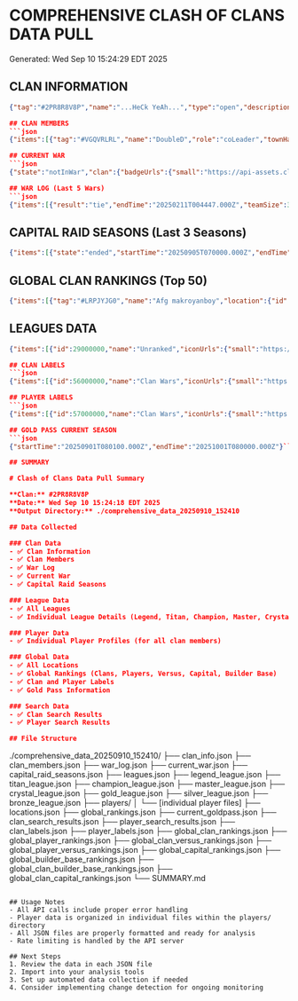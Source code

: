 # COMPREHENSIVE CLASH OF CLANS DATA PULL
Generated: Wed Sep 10 15:24:29 EDT 2025

## CLAN INFORMATION
```json
{"tag":"#2PR8R8V8P","name":"...HeCk YeAh...","type":"open","description":"🛡️ Come for the Capital, stay for the camaraderie. Competitve but fair, we have clear goals and strong teamwork. Time to jump in!","location":{"id":32000047,"name":"Canada","isCountry":true,"countryCode":"CA"},"isFamilyFriendly":false,"badgeUrls":{"small":"https://api-assets.clashofclans.com/badges/70/cb35er-1CKwudTNmkp737CfBAqjKDCmDnKWuUGVZLzo.png","large":"https://api-assets.clashofclans.com/badges/512/cb35er-1CKwudTNmkp737CfBAqjKDCmDnKWuUGVZLzo.png","medium":"https://api-assets.clashofclans.com/badges/200/cb35er-1CKwudTNmkp737CfBAqjKDCmDnKWuUGVZLzo.png"},"clanLevel":18,"clanPoints":19273,"clanBuilderBasePoints":20287,"clanCapitalPoints":1689,"capitalLeague":{"id":85000008,"name":"Gold League II"},"requiredTrophies":1000,"warFrequency":"oncePerWeek","warWinStreak":0,"warWins":147,"warTies":2,"warLosses":45,"isWarLogPublic":true,"warLeague":{"id":48000007,"name":"Gold League III"},"members":20,"memberList":[{"tag":"#VGQVRLRL","name":"DoubleD","role":"coLeader","townHallLevel":14,"expLevel":178,"league":{"id":29000019,"name":"Titan League III","iconUrls":{"small":"https://api-assets.clashofclans.com/leagues/72/L-HrwYpFbDwWjdmhJQiZiTRa_zXPPOgUTdmbsaq4meo.png","tiny":"https://api-assets.clashofclans.com/leagues/36/L-HrwYpFbDwWjdmhJQiZiTRa_zXPPOgUTdmbsaq4meo.png","medium":"https://api-assets.clashofclans.com/leagues/288/L-HrwYpFbDwWjdmhJQiZiTRa_zXPPOgUTdmbsaq4meo.png"}},"trophies":4086,"builderBaseTrophies":3359,"clanRank":1,"previousClanRank":1,"donations":124,"donationsReceived":0,"playerHouse":{"elements":[{"type":"ground","id":82000002},{"type":"walls","id":82000049},{"type":"roof","id":82000017},{"type":"decoration","id":82000060}]},"builderBaseLeague":{"id":44000026,"name":"Steel League III"}},{"tag":"#UL0LRJ02","name":"War.Frog","role":"admin","townHallLevel":13,"expLevel":159,"league":{"id":29000017,"name":"Champion League II","iconUrls":{"small":"https://api-assets.clashofclans.com/leagues/72/kLWSSyq7vJiRiCantiKCoFuSJOxief6R1ky6AyfB8q0.png","tiny":"https://api-assets.clashofclans.com/leagues/36/kLWSSyq7vJiRiCantiKCoFuSJOxief6R1ky6AyfB8q0.png","medium":"https://api-assets.clashofclans.com/leagues/288/kLWSSyq7vJiRiCantiKCoFuSJOxief6R1ky6AyfB8q0.png"}},"trophies":3595,"builderBaseTrophies":3084,"clanRank":2,"previousClanRank":2,"donations":0,"donationsReceived":0,"playerHouse":{"elements":[{"type":"ground","id":82000004},{"type":"walls","id":82000088},{"type":"roof","id":82000087},{"type":"decoration","id":82000080}]},"builderBaseLeague":{"id":44000025,"name":"Iron League I"}},{"tag":"#G9QVRYC2Y","name":"warfroggy","role":"leader","townHallLevel":13,"expLevel":145,"league":{"id":29000017,"name":"Champion League II","iconUrls":{"small":"https://api-assets.clashofclans.com/leagues/72/kLWSSyq7vJiRiCantiKCoFuSJOxief6R1ky6AyfB8q0.png","tiny":"https://api-assets.clashofclans.com/leagues/36/kLWSSyq7vJiRiCantiKCoFuSJOxief6R1ky6AyfB8q0.png","medium":"https://api-assets.clashofclans.com/leagues/288/kLWSSyq7vJiRiCantiKCoFuSJOxief6R1ky6AyfB8q0.png"}},"trophies":3496,"builderBaseTrophies":2806,"clanRank":3,"previousClanRank":3,"donations":293,"donationsReceived":0,"playerHouse":{"elements":[{"type":"ground","id":82000004},{"type":"walls","id":82000092},{"type":"roof","id":82000087},{"type":"decoration","id":82000089}]},"builderBaseLeague":{"id":44000024,"name":"Iron League II"}},{"tag":"#YYVUCPQ90","name":"CosmicThomas","role":"admin","townHallLevel":12,"expLevel":121,"league":{"id":29000016,"name":"Champion League III","iconUrls":{"small":"https://api-assets.clashofclans.com/leagues/72/JmmTbspV86xBigM7OP5_SjsEDPuE7oXjZC9aOy8xO3s.png","tiny":"https://api-assets.clashofclans.com/leagues/36/JmmTbspV86xBigM7OP5_SjsEDPuE7oXjZC9aOy8xO3s.png","medium":"https://api-assets.clashofclans.com/leagues/288/JmmTbspV86xBigM7OP5_SjsEDPuE7oXjZC9aOy8xO3s.png"}},"trophies":3493,"builderBaseTrophies":1759,"clanRank":4,"previousClanRank":4,"donations":112,"donationsReceived":0,"playerHouse":{"elements":[{"type":"ground","id":82000001},{"type":"walls","id":82000053},{"type":"roof","id":82000011},{"type":"decoration","id":82000063}]},"builderBaseLeague":{"id":44000017,"name":"Copper League III"}},{"tag":"#G09GGYC2Y","name":"Tigress","role":"coLeader","townHallLevel":13,"expLevel":149,"league":{"id":29000014,"name":"Master League II","iconUrls":{"small":"https://api-assets.clashofclans.com/leagues/72/4wtS1stWZQ-1VJ5HaCuDPfdhTWjeZs_jPar_YPzK6Lg.png","tiny":"https://api-assets.clashofclans.com/leagues/36/4wtS1stWZQ-1VJ5HaCuDPfdhTWjeZs_jPar_YPzK6Lg.png","medium":"https://api-assets.clashofclans.com/leagues/288/4wtS1stWZQ-1VJ5HaCuDPfdhTWjeZs_jPar_YPzK6Lg.png"}},"trophies":2894,"builderBaseTrophies":3243,"clanRank":5,"previousClanRank":5,"donations":72,"donationsReceived":0,"playerHouse":{"elements":[{"type":"ground","id":82000004},{"type":"walls","id":82000052},{"type":"roof","id":82000082},{"type":"decoration","id":82000066}]},"builderBaseLeague":{"id":44000026,"name":"Steel League III"}},{"tag":"#UU9GJ9QQ","name":"andrew","role":"member","townHallLevel":14,"expLevel":172,"league":{"id":29000000,"name":"Unranked","iconUrls":{"small":"https://api-assets.clashofclans.com/leagues/72/e--YMyIexEQQhE4imLoJcwhYn6Uy8KqlgyY3_kFV6t4.png","tiny":"https://api-assets.clashofclans.com/leagues/36/e--YMyIexEQQhE4imLoJcwhYn6Uy8KqlgyY3_kFV6t4.png"}},"trophies":2729,"builderBaseTrophies":2874,"clanRank":6,"previousClanRank":6,"donations":0,"donationsReceived":0,"playerHouse":{"elements":[{"type":"ground","id":82000002},{"type":"walls","id":82000049},{"type":"roof","id":82000033},{"type":"decoration","id":82000064}]},"builderBaseLeague":{"id":44000024,"name":"Iron League II"}},{"tag":"#GPYCPQV8J","name":"Headhuntress","role":"member","townHallLevel":13,"expLevel":141,"league":{"id":29000013,"name":"Master League III","iconUrls":{"small":"https://api-assets.clashofclans.com/leagues/72/pSXfKvBKSgtvfOY3xKkgFaRQi0WcE28s3X35ywbIluY.png","tiny":"https://api-assets.clashofclans.com/leagues/36/pSXfKvBKSgtvfOY3xKkgFaRQi0WcE28s3X35ywbIluY.png","medium":"https://api-assets.clashofclans.com/leagues/288/pSXfKvBKSgtvfOY3xKkgFaRQi0WcE28s3X35ywbIluY.png"}},"trophies":2619,"builderBaseTrophies":3069,"clanRank":7,"previousClanRank":7,"donations":42,"donationsReceived":0,"playerHouse":{"elements":[{"type":"ground","id":82000004},{"type":"walls","id":82000088},{"type":"roof","id":82000132},{"type":"decoration","id":82000071}]},"builderBaseLeague":{"id":44000025,"name":"Iron League I"}},{"tag":"#QCRVR2CPU","name":"bob","role":"member","townHallLevel":13,"expLevel":134,"league":{"id":29000000,"name":"Unranked","iconUrls":{"small":"https://api-assets.clashofclans.com/leagues/72/e--YMyIexEQQhE4imLoJcwhYn6Uy8KqlgyY3_kFV6t4.png","tiny":"https://api-assets.clashofclans.com/leagues/36/e--YMyIexEQQhE4imLoJcwhYn6Uy8KqlgyY3_kFV6t4.png"}},"trophies":2337,"builderBaseTrophies":2523,"clanRank":8,"previousClanRank":8,"donations":0,"donationsReceived":0,"playerHouse":{"elements":[{"type":"ground","id":82000000},{"type":"walls","id":82000048},{"type":"roof","id":82000009},{"type":"decoration","id":82000061}]},"builderBaseLeague":{"id":44000022,"name":"Brass League I"}},{"tag":"#9L9QC8LUU","name":"fahad bd","role":"member","townHallLevel":13,"expLevel":162,"league":{"id":29000000,"name":"Unranked","iconUrls":{"small":"https://api-assets.clashofclans.com/leagues/72/e--YMyIexEQQhE4imLoJcwhYn6Uy8KqlgyY3_kFV6t4.png","tiny":"https://api-assets.clashofclans.com/leagues/36/e--YMyIexEQQhE4imLoJcwhYn6Uy8KqlgyY3_kFV6t4.png"}},"trophies":2297,"builderBaseTrophies":2521,"clanRank":9,"previousClanRank":9,"donations":0,"donationsReceived":0,"playerHouse":{"elements":[{"type":"ground","id":82000000},{"type":"walls","id":82000048},{"type":"roof","id":82000011},{"type":"decoration","id":82000058}]},"builderBaseLeague":{"id":44000022,"name":"Brass League I"}},{"tag":"#QRC2C2PVQ","name":"A.Ar1an","role":"admin","townHallLevel":12,"expLevel":129,"league":{"id":29000000,"name":"Unranked","iconUrls":{"small":"https://api-assets.clashofclans.com/leagues/72/e--YMyIexEQQhE4imLoJcwhYn6Uy8KqlgyY3_kFV6t4.png","tiny":"https://api-assets.clashofclans.com/leagues/36/e--YMyIexEQQhE4imLoJcwhYn6Uy8KqlgyY3_kFV6t4.png"}},"trophies":2277,"builderBaseTrophies":2588,"clanRank":10,"previousClanRank":11,"donations":0,"donationsReceived":0,"playerHouse":{"elements":[{"type":"ground","id":82000000},{"type":"walls","id":82000048},{"type":"roof","id":82000010},{"type":"decoration","id":82000060}]},"builderBaseLeague":{"id":44000022,"name":"Brass League I"}},{"tag":"#G8GCC8GGC","name":"Zouboul","role":"admin","townHallLevel":12,"expLevel":122,"league":{"id":29000010,"name":"Crystal League III","iconUrls":{"small":"https://api-assets.clashofclans.com/leagues/72/Hyqco7bHh0Q81xB8mSF_ZhjKnKcTmJ9QEq9QGlsxiKE.png","tiny":"https://api-assets.clashofclans.com/leagues/36/Hyqco7bHh0Q81xB8mSF_ZhjKnKcTmJ9QEq9QGlsxiKE.png","medium":"https://api-assets.clashofclans.com/leagues/288/Hyqco7bHh0Q81xB8mSF_ZhjKnKcTmJ9QEq9QGlsxiKE.png"}},"trophies":2111,"builderBaseTrophies":2463,"clanRank":11,"previousClanRank":15,"donations":0,"donationsReceived":643,"playerHouse":{"elements":[{"type":"ground","id":82000002},{"type":"walls","id":82000049},{"type":"roof","id":82000016},{"type":"decoration","id":82000061}]},"builderBaseLeague":{"id":44000022,"name":"Brass League I"}},{"tag":"#YUGUL9JJ0","name":"se","role":"member","townHallLevel":12,"expLevel":105,"league":{"id":29000000,"name":"Unranked","iconUrls":{"small":"https://api-assets.clashofclans.com/leagues/72/e--YMyIexEQQhE4imLoJcwhYn6Uy8KqlgyY3_kFV6t4.png","tiny":"https://api-assets.clashofclans.com/leagues/36/e--YMyIexEQQhE4imLoJcwhYn6Uy8KqlgyY3_kFV6t4.png"}},"trophies":2082,"builderBaseTrophies":2259,"clanRank":12,"previousClanRank":16,"donations":0,"donationsReceived":0,"playerHouse":{"elements":[{"type":"ground","id":82000001},{"type":"walls","id":82000049},{"type":"roof","id":82000031},{"type":"decoration","id":82000060}]},"builderBaseLeague":{"id":44000021,"name":"Brass League II"}},{"tag":"#G8JYPVVUQ","name":"BinhĐen24","role":"admin","townHallLevel":12,"expLevel":144,"league":{"id":29000000,"name":"Unranked","iconUrls":{"small":"https://api-assets.clashofclans.com/leagues/72/e--YMyIexEQQhE4imLoJcwhYn6Uy8KqlgyY3_kFV6t4.png","tiny":"https://api-assets.clashofclans.com/leagues/36/e--YMyIexEQQhE4imLoJcwhYn6Uy8KqlgyY3_kFV6t4.png"}},"trophies":2050,"builderBaseTrophies":3091,"clanRank":13,"previousClanRank":17,"donations":0,"donationsReceived":0,"playerHouse":{"elements":[{"type":"ground","id":82000000},{"type":"walls","id":82000048},{"type":"roof","id":82000009},{"type":"decoration","id":82000058}]},"builderBaseLeague":{"id":44000025,"name":"Iron League I"}},{"tag":"#QULRCQ02G","name":"Sirojiddin","role":"member","townHallLevel":13,"expLevel":79,"league":{"id":29000000,"name":"Unranked","iconUrls":{"small":"https://api-assets.clashofclans.com/leagues/72/e--YMyIexEQQhE4imLoJcwhYn6Uy8KqlgyY3_kFV6t4.png","tiny":"https://api-assets.clashofclans.com/leagues/36/e--YMyIexEQQhE4imLoJcwhYn6Uy8KqlgyY3_kFV6t4.png"}},"trophies":1932,"builderBaseTrophies":2022,"clanRank":14,"previousClanRank":20,"donations":0,"donationsReceived":0,"playerHouse":{"elements":[{"type":"ground","id":82000002},{"type":"walls","id":82000049},{"type":"roof","id":82000016},{"type":"decoration","id":82000064}]},"builderBaseLeague":{"id":44000020,"name":"Brass League III"}},{"tag":"#LP920YJC","name":"Mateи238","role":"member","townHallLevel":12,"expLevel":106,"league":{"id":29000000,"name":"Unranked","iconUrls":{"small":"https://api-assets.clashofclans.com/leagues/72/e--YMyIexEQQhE4imLoJcwhYn6Uy8KqlgyY3_kFV6t4.png","tiny":"https://api-assets.clashofclans.com/leagues/36/e--YMyIexEQQhE4imLoJcwhYn6Uy8KqlgyY3_kFV6t4.png"}},"trophies":1823,"builderBaseTrophies":1259,"clanRank":15,"previousClanRank":25,"donations":0,"donationsReceived":0,"playerHouse":{"elements":[{"type":"ground","id":82000000},{"type":"walls","id":82000048},{"type":"roof","id":82000011},{"type":"decoration","id":82000059}]},"builderBaseLeague":{"id":44000012,"name":"Stone League III"}},{"tag":"#QYLYG8J9G","name":"ÀRSENIC","role":"member","townHallLevel":11,"expLevel":109,"league":{"id":29000000,"name":"Unranked","iconUrls":{"small":"https://api-assets.clashofclans.com/leagues/72/e--YMyIexEQQhE4imLoJcwhYn6Uy8KqlgyY3_kFV6t4.png","tiny":"https://api-assets.clashofclans.com/leagues/36/e--YMyIexEQQhE4imLoJcwhYn6Uy8KqlgyY3_kFV6t4.png"}},"trophies":1812,"builderBaseTrophies":1999,"clanRank":16,"previousClanRank":24,"donations":0,"donationsReceived":0,"playerHouse":{"elements":[{"type":"ground","id":82000000},{"type":"walls","id":82000048},{"type":"roof","id":82000009},{"type":"decoration","id":82000059}]},"builderBaseLeague":{"id":44000019,"name":"Copper League I"}},{"tag":"#8CRRR2RQ2","name":"ShakiB","role":"member","townHallLevel":12,"expLevel":148,"league":{"id":29000000,"name":"Unranked","iconUrls":{"small":"https://api-assets.clashofclans.com/leagues/72/e--YMyIexEQQhE4imLoJcwhYn6Uy8KqlgyY3_kFV6t4.png","tiny":"https://api-assets.clashofclans.com/leagues/36/e--YMyIexEQQhE4imLoJcwhYn6Uy8KqlgyY3_kFV6t4.png"}},"trophies":1625,"builderBaseTrophies":3034,"clanRank":17,"previousClanRank":29,"donations":0,"donationsReceived":0,"playerHouse":{"elements":[{"type":"ground","id":82000002},{"type":"walls","id":82000049},{"type":"roof","id":82000132},{"type":"decoration","id":82000064}]},"builderBaseLeague":{"id":44000025,"name":"Iron League I"}},{"tag":"#Y988C90RG","name":"Strombreaker","role":"member","townHallLevel":12,"expLevel":151,"league":{"id":29000000,"name":"Unranked","iconUrls":{"small":"https://api-assets.clashofclans.com/leagues/72/e--YMyIexEQQhE4imLoJcwhYn6Uy8KqlgyY3_kFV6t4.png","tiny":"https://api-assets.clashofclans.com/leagues/36/e--YMyIexEQQhE4imLoJcwhYn6Uy8KqlgyY3_kFV6t4.png"}},"trophies":1549,"builderBaseTrophies":2905,"clanRank":18,"previousClanRank":31,"donations":0,"donationsReceived":0,"playerHouse":{"elements":[{"type":"ground","id":82000002},{"type":"walls","id":82000049},{"type":"roof","id":82000010},{"type":"decoration","id":82000063}]},"builderBaseLeague":{"id":44000024,"name":"Iron League II"}},{"tag":"#980GYGLRR","name":"ethan","role":"admin","townHallLevel":12,"expLevel":104,"league":{"id":29000000,"name":"Unranked","iconUrls":{"small":"https://api-assets.clashofclans.com/leagues/72/e--YMyIexEQQhE4imLoJcwhYn6Uy8KqlgyY3_kFV6t4.png","tiny":"https://api-assets.clashofclans.com/leagues/36/e--YMyIexEQQhE4imLoJcwhYn6Uy8KqlgyY3_kFV6t4.png"}},"trophies":1295,"builderBaseTrophies":1643,"clanRank":19,"previousClanRank":34,"donations":0,"donationsReceived":0,"playerHouse":{"elements":[{"type":"ground","id":82000002},{"type":"walls","id":82000049},{"type":"roof","id":82000017},{"type":"decoration","id":82000064}]},"builderBaseLeague":{"id":44000016,"name":"Copper League IV"}},{"tag":"#QVCYP9V8Q","name":"JPSavke","role":"admin","townHallLevel":12,"expLevel":123,"league":{"id":29000000,"name":"Unranked","iconUrls":{"small":"https://api-assets.clashofclans.com/leagues/72/e--YMyIexEQQhE4imLoJcwhYn6Uy8KqlgyY3_kFV6t4.png","tiny":"https://api-assets.clashofclans.com/leagues/36/e--YMyIexEQQhE4imLoJcwhYn6Uy8KqlgyY3_kFV6t4.png"}},"trophies":1199,"builderBaseTrophies":2608,"clanRank":20,"previousClanRank":37,"donations":0,"donationsReceived":0,"playerHouse":{"elements":[{"type":"ground","id":82000006},{"type":"walls","id":82000049},{"type":"roof","id":82000031},{"type":"decoration","id":82000061}]},"builderBaseLeague":{"id":44000023,"name":"Iron League III"}}],"labels":[{"id":56000000,"name":"Clan Wars","iconUrls":{"small":"https://api-assets.clashofclans.com/labels/64/lXaIuoTlfoNOY5fKcQGeT57apz1KFWkN9-raxqIlMbE.png","medium":"https://api-assets.clashofclans.com/labels/128/lXaIuoTlfoNOY5fKcQGeT57apz1KFWkN9-raxqIlMbE.png"}},{"id":56000016,"name":"Clan Capital","iconUrls":{"small":"https://api-assets.clashofclans.com/labels/64/Odg2DaLfhMgQOci4QvHovdoYq4SDiBrocWS2Bjm8Ah8.png","medium":"https://api-assets.clashofclans.com/labels/128/Odg2DaLfhMgQOci4QvHovdoYq4SDiBrocWS2Bjm8Ah8.png"}},{"id":56000013,"name":"Relaxed","iconUrls":{"small":"https://api-assets.clashofclans.com/labels/64/Kv1MZQfd5A7DLwf1Zw3tOaUiwQHGMwmRpjZqOalu_hI.png","medium":"https://api-assets.clashofclans.com/labels/128/Kv1MZQfd5A7DLwf1Zw3tOaUiwQHGMwmRpjZqOalu_hI.png"}}],"requiredBuilderBaseTrophies":0,"requiredTownhallLevel":9,"clanCapital":{"capitalHallLevel":10,"districts":[{"id":70000000,"name":"Capital Peak","districtHallLevel":10},{"id":70000001,"name":"Barbarian Camp","districtHallLevel":5},{"id":70000002,"name":"Wizard Valley","districtHallLevel":5},{"id":70000003,"name":"Balloon Lagoon","districtHallLevel":5},{"id":70000004,"name":"Builder's Workshop","districtHallLevel":5},{"id":70000005,"name":"Dragon Cliffs","districtHallLevel":5},{"id":70000006,"name":"Golem Quarry","districtHallLevel":5},{"id":70000007,"name":"Skeleton Park","districtHallLevel":4},{"id":70000008,"name":"Goblin Mines","districtHallLevel":4}]},"chatLanguage":{"id":75000000,"name":"English","languageCode":"EN"}}```

## CLAN MEMBERS
```json
{"items":[{"tag":"#VGQVRLRL","name":"DoubleD","role":"coLeader","townHallLevel":14,"expLevel":178,"league":{"id":29000019,"name":"Titan League III","iconUrls":{"small":"https://api-assets.clashofclans.com/leagues/72/L-HrwYpFbDwWjdmhJQiZiTRa_zXPPOgUTdmbsaq4meo.png","tiny":"https://api-assets.clashofclans.com/leagues/36/L-HrwYpFbDwWjdmhJQiZiTRa_zXPPOgUTdmbsaq4meo.png","medium":"https://api-assets.clashofclans.com/leagues/288/L-HrwYpFbDwWjdmhJQiZiTRa_zXPPOgUTdmbsaq4meo.png"}},"trophies":4086,"builderBaseTrophies":3359,"clanRank":1,"previousClanRank":1,"donations":124,"donationsReceived":0,"playerHouse":{"elements":[{"type":"ground","id":82000002},{"type":"walls","id":82000049},{"type":"roof","id":82000017},{"type":"decoration","id":82000060}]},"builderBaseLeague":{"id":44000026,"name":"Steel League III"}},{"tag":"#UL0LRJ02","name":"War.Frog","role":"admin","townHallLevel":13,"expLevel":159,"league":{"id":29000017,"name":"Champion League II","iconUrls":{"small":"https://api-assets.clashofclans.com/leagues/72/kLWSSyq7vJiRiCantiKCoFuSJOxief6R1ky6AyfB8q0.png","tiny":"https://api-assets.clashofclans.com/leagues/36/kLWSSyq7vJiRiCantiKCoFuSJOxief6R1ky6AyfB8q0.png","medium":"https://api-assets.clashofclans.com/leagues/288/kLWSSyq7vJiRiCantiKCoFuSJOxief6R1ky6AyfB8q0.png"}},"trophies":3595,"builderBaseTrophies":3084,"clanRank":2,"previousClanRank":2,"donations":0,"donationsReceived":0,"playerHouse":{"elements":[{"type":"ground","id":82000004},{"type":"walls","id":82000088},{"type":"roof","id":82000087},{"type":"decoration","id":82000080}]},"builderBaseLeague":{"id":44000025,"name":"Iron League I"}},{"tag":"#G9QVRYC2Y","name":"warfroggy","role":"leader","townHallLevel":13,"expLevel":145,"league":{"id":29000017,"name":"Champion League II","iconUrls":{"small":"https://api-assets.clashofclans.com/leagues/72/kLWSSyq7vJiRiCantiKCoFuSJOxief6R1ky6AyfB8q0.png","tiny":"https://api-assets.clashofclans.com/leagues/36/kLWSSyq7vJiRiCantiKCoFuSJOxief6R1ky6AyfB8q0.png","medium":"https://api-assets.clashofclans.com/leagues/288/kLWSSyq7vJiRiCantiKCoFuSJOxief6R1ky6AyfB8q0.png"}},"trophies":3496,"builderBaseTrophies":2806,"clanRank":3,"previousClanRank":3,"donations":293,"donationsReceived":0,"playerHouse":{"elements":[{"type":"ground","id":82000004},{"type":"walls","id":82000092},{"type":"roof","id":82000087},{"type":"decoration","id":82000089}]},"builderBaseLeague":{"id":44000024,"name":"Iron League II"}},{"tag":"#YYVUCPQ90","name":"CosmicThomas","role":"admin","townHallLevel":12,"expLevel":121,"league":{"id":29000016,"name":"Champion League III","iconUrls":{"small":"https://api-assets.clashofclans.com/leagues/72/JmmTbspV86xBigM7OP5_SjsEDPuE7oXjZC9aOy8xO3s.png","tiny":"https://api-assets.clashofclans.com/leagues/36/JmmTbspV86xBigM7OP5_SjsEDPuE7oXjZC9aOy8xO3s.png","medium":"https://api-assets.clashofclans.com/leagues/288/JmmTbspV86xBigM7OP5_SjsEDPuE7oXjZC9aOy8xO3s.png"}},"trophies":3493,"builderBaseTrophies":1759,"clanRank":4,"previousClanRank":4,"donations":112,"donationsReceived":0,"playerHouse":{"elements":[{"type":"ground","id":82000001},{"type":"walls","id":82000053},{"type":"roof","id":82000011},{"type":"decoration","id":82000063}]},"builderBaseLeague":{"id":44000017,"name":"Copper League III"}},{"tag":"#G09GGYC2Y","name":"Tigress","role":"coLeader","townHallLevel":13,"expLevel":149,"league":{"id":29000014,"name":"Master League II","iconUrls":{"small":"https://api-assets.clashofclans.com/leagues/72/4wtS1stWZQ-1VJ5HaCuDPfdhTWjeZs_jPar_YPzK6Lg.png","tiny":"https://api-assets.clashofclans.com/leagues/36/4wtS1stWZQ-1VJ5HaCuDPfdhTWjeZs_jPar_YPzK6Lg.png","medium":"https://api-assets.clashofclans.com/leagues/288/4wtS1stWZQ-1VJ5HaCuDPfdhTWjeZs_jPar_YPzK6Lg.png"}},"trophies":2894,"builderBaseTrophies":3243,"clanRank":5,"previousClanRank":5,"donations":72,"donationsReceived":0,"playerHouse":{"elements":[{"type":"ground","id":82000004},{"type":"walls","id":82000052},{"type":"roof","id":82000082},{"type":"decoration","id":82000066}]},"builderBaseLeague":{"id":44000026,"name":"Steel League III"}},{"tag":"#UU9GJ9QQ","name":"andrew","role":"member","townHallLevel":14,"expLevel":172,"league":{"id":29000000,"name":"Unranked","iconUrls":{"small":"https://api-assets.clashofclans.com/leagues/72/e--YMyIexEQQhE4imLoJcwhYn6Uy8KqlgyY3_kFV6t4.png","tiny":"https://api-assets.clashofclans.com/leagues/36/e--YMyIexEQQhE4imLoJcwhYn6Uy8KqlgyY3_kFV6t4.png"}},"trophies":2729,"builderBaseTrophies":2874,"clanRank":6,"previousClanRank":6,"donations":0,"donationsReceived":0,"playerHouse":{"elements":[{"type":"ground","id":82000002},{"type":"walls","id":82000049},{"type":"roof","id":82000033},{"type":"decoration","id":82000064}]},"builderBaseLeague":{"id":44000024,"name":"Iron League II"}},{"tag":"#GPYCPQV8J","name":"Headhuntress","role":"member","townHallLevel":13,"expLevel":141,"league":{"id":29000013,"name":"Master League III","iconUrls":{"small":"https://api-assets.clashofclans.com/leagues/72/pSXfKvBKSgtvfOY3xKkgFaRQi0WcE28s3X35ywbIluY.png","tiny":"https://api-assets.clashofclans.com/leagues/36/pSXfKvBKSgtvfOY3xKkgFaRQi0WcE28s3X35ywbIluY.png","medium":"https://api-assets.clashofclans.com/leagues/288/pSXfKvBKSgtvfOY3xKkgFaRQi0WcE28s3X35ywbIluY.png"}},"trophies":2619,"builderBaseTrophies":3069,"clanRank":7,"previousClanRank":7,"donations":42,"donationsReceived":0,"playerHouse":{"elements":[{"type":"ground","id":82000004},{"type":"walls","id":82000088},{"type":"roof","id":82000132},{"type":"decoration","id":82000071}]},"builderBaseLeague":{"id":44000025,"name":"Iron League I"}},{"tag":"#QCRVR2CPU","name":"bob","role":"member","townHallLevel":13,"expLevel":134,"league":{"id":29000000,"name":"Unranked","iconUrls":{"small":"https://api-assets.clashofclans.com/leagues/72/e--YMyIexEQQhE4imLoJcwhYn6Uy8KqlgyY3_kFV6t4.png","tiny":"https://api-assets.clashofclans.com/leagues/36/e--YMyIexEQQhE4imLoJcwhYn6Uy8KqlgyY3_kFV6t4.png"}},"trophies":2337,"builderBaseTrophies":2523,"clanRank":8,"previousClanRank":8,"donations":0,"donationsReceived":0,"playerHouse":{"elements":[{"type":"ground","id":82000000},{"type":"walls","id":82000048},{"type":"roof","id":82000009},{"type":"decoration","id":82000061}]},"builderBaseLeague":{"id":44000022,"name":"Brass League I"}},{"tag":"#9L9QC8LUU","name":"fahad bd","role":"member","townHallLevel":13,"expLevel":162,"league":{"id":29000000,"name":"Unranked","iconUrls":{"small":"https://api-assets.clashofclans.com/leagues/72/e--YMyIexEQQhE4imLoJcwhYn6Uy8KqlgyY3_kFV6t4.png","tiny":"https://api-assets.clashofclans.com/leagues/36/e--YMyIexEQQhE4imLoJcwhYn6Uy8KqlgyY3_kFV6t4.png"}},"trophies":2297,"builderBaseTrophies":2521,"clanRank":9,"previousClanRank":9,"donations":0,"donationsReceived":0,"playerHouse":{"elements":[{"type":"ground","id":82000000},{"type":"walls","id":82000048},{"type":"roof","id":82000011},{"type":"decoration","id":82000058}]},"builderBaseLeague":{"id":44000022,"name":"Brass League I"}},{"tag":"#QRC2C2PVQ","name":"A.Ar1an","role":"admin","townHallLevel":12,"expLevel":129,"league":{"id":29000000,"name":"Unranked","iconUrls":{"small":"https://api-assets.clashofclans.com/leagues/72/e--YMyIexEQQhE4imLoJcwhYn6Uy8KqlgyY3_kFV6t4.png","tiny":"https://api-assets.clashofclans.com/leagues/36/e--YMyIexEQQhE4imLoJcwhYn6Uy8KqlgyY3_kFV6t4.png"}},"trophies":2277,"builderBaseTrophies":2588,"clanRank":10,"previousClanRank":11,"donations":0,"donationsReceived":0,"playerHouse":{"elements":[{"type":"ground","id":82000000},{"type":"walls","id":82000048},{"type":"roof","id":82000010},{"type":"decoration","id":82000060}]},"builderBaseLeague":{"id":44000022,"name":"Brass League I"}},{"tag":"#G8GCC8GGC","name":"Zouboul","role":"admin","townHallLevel":12,"expLevel":122,"league":{"id":29000010,"name":"Crystal League III","iconUrls":{"small":"https://api-assets.clashofclans.com/leagues/72/Hyqco7bHh0Q81xB8mSF_ZhjKnKcTmJ9QEq9QGlsxiKE.png","tiny":"https://api-assets.clashofclans.com/leagues/36/Hyqco7bHh0Q81xB8mSF_ZhjKnKcTmJ9QEq9QGlsxiKE.png","medium":"https://api-assets.clashofclans.com/leagues/288/Hyqco7bHh0Q81xB8mSF_ZhjKnKcTmJ9QEq9QGlsxiKE.png"}},"trophies":2111,"builderBaseTrophies":2463,"clanRank":11,"previousClanRank":15,"donations":0,"donationsReceived":643,"playerHouse":{"elements":[{"type":"ground","id":82000002},{"type":"walls","id":82000049},{"type":"roof","id":82000016},{"type":"decoration","id":82000061}]},"builderBaseLeague":{"id":44000022,"name":"Brass League I"}},{"tag":"#YUGUL9JJ0","name":"se","role":"member","townHallLevel":12,"expLevel":105,"league":{"id":29000000,"name":"Unranked","iconUrls":{"small":"https://api-assets.clashofclans.com/leagues/72/e--YMyIexEQQhE4imLoJcwhYn6Uy8KqlgyY3_kFV6t4.png","tiny":"https://api-assets.clashofclans.com/leagues/36/e--YMyIexEQQhE4imLoJcwhYn6Uy8KqlgyY3_kFV6t4.png"}},"trophies":2082,"builderBaseTrophies":2259,"clanRank":12,"previousClanRank":16,"donations":0,"donationsReceived":0,"playerHouse":{"elements":[{"type":"ground","id":82000001},{"type":"walls","id":82000049},{"type":"roof","id":82000031},{"type":"decoration","id":82000060}]},"builderBaseLeague":{"id":44000021,"name":"Brass League II"}},{"tag":"#G8JYPVVUQ","name":"BinhĐen24","role":"admin","townHallLevel":12,"expLevel":144,"league":{"id":29000000,"name":"Unranked","iconUrls":{"small":"https://api-assets.clashofclans.com/leagues/72/e--YMyIexEQQhE4imLoJcwhYn6Uy8KqlgyY3_kFV6t4.png","tiny":"https://api-assets.clashofclans.com/leagues/36/e--YMyIexEQQhE4imLoJcwhYn6Uy8KqlgyY3_kFV6t4.png"}},"trophies":2050,"builderBaseTrophies":3091,"clanRank":13,"previousClanRank":17,"donations":0,"donationsReceived":0,"playerHouse":{"elements":[{"type":"ground","id":82000000},{"type":"walls","id":82000048},{"type":"roof","id":82000009},{"type":"decoration","id":82000058}]},"builderBaseLeague":{"id":44000025,"name":"Iron League I"}},{"tag":"#QULRCQ02G","name":"Sirojiddin","role":"member","townHallLevel":13,"expLevel":79,"league":{"id":29000000,"name":"Unranked","iconUrls":{"small":"https://api-assets.clashofclans.com/leagues/72/e--YMyIexEQQhE4imLoJcwhYn6Uy8KqlgyY3_kFV6t4.png","tiny":"https://api-assets.clashofclans.com/leagues/36/e--YMyIexEQQhE4imLoJcwhYn6Uy8KqlgyY3_kFV6t4.png"}},"trophies":1932,"builderBaseTrophies":2022,"clanRank":14,"previousClanRank":20,"donations":0,"donationsReceived":0,"playerHouse":{"elements":[{"type":"ground","id":82000002},{"type":"walls","id":82000049},{"type":"roof","id":82000016},{"type":"decoration","id":82000064}]},"builderBaseLeague":{"id":44000020,"name":"Brass League III"}},{"tag":"#LP920YJC","name":"Mateи238","role":"member","townHallLevel":12,"expLevel":106,"league":{"id":29000000,"name":"Unranked","iconUrls":{"small":"https://api-assets.clashofclans.com/leagues/72/e--YMyIexEQQhE4imLoJcwhYn6Uy8KqlgyY3_kFV6t4.png","tiny":"https://api-assets.clashofclans.com/leagues/36/e--YMyIexEQQhE4imLoJcwhYn6Uy8KqlgyY3_kFV6t4.png"}},"trophies":1823,"builderBaseTrophies":1259,"clanRank":15,"previousClanRank":25,"donations":0,"donationsReceived":0,"playerHouse":{"elements":[{"type":"ground","id":82000000},{"type":"walls","id":82000048},{"type":"roof","id":82000011},{"type":"decoration","id":82000059}]},"builderBaseLeague":{"id":44000012,"name":"Stone League III"}},{"tag":"#QYLYG8J9G","name":"ÀRSENIC","role":"member","townHallLevel":11,"expLevel":109,"league":{"id":29000000,"name":"Unranked","iconUrls":{"small":"https://api-assets.clashofclans.com/leagues/72/e--YMyIexEQQhE4imLoJcwhYn6Uy8KqlgyY3_kFV6t4.png","tiny":"https://api-assets.clashofclans.com/leagues/36/e--YMyIexEQQhE4imLoJcwhYn6Uy8KqlgyY3_kFV6t4.png"}},"trophies":1812,"builderBaseTrophies":1999,"clanRank":16,"previousClanRank":24,"donations":0,"donationsReceived":0,"playerHouse":{"elements":[{"type":"ground","id":82000000},{"type":"walls","id":82000048},{"type":"roof","id":82000009},{"type":"decoration","id":82000059}]},"builderBaseLeague":{"id":44000019,"name":"Copper League I"}},{"tag":"#8CRRR2RQ2","name":"ShakiB","role":"member","townHallLevel":12,"expLevel":148,"league":{"id":29000000,"name":"Unranked","iconUrls":{"small":"https://api-assets.clashofclans.com/leagues/72/e--YMyIexEQQhE4imLoJcwhYn6Uy8KqlgyY3_kFV6t4.png","tiny":"https://api-assets.clashofclans.com/leagues/36/e--YMyIexEQQhE4imLoJcwhYn6Uy8KqlgyY3_kFV6t4.png"}},"trophies":1625,"builderBaseTrophies":3034,"clanRank":17,"previousClanRank":29,"donations":0,"donationsReceived":0,"playerHouse":{"elements":[{"type":"ground","id":82000002},{"type":"walls","id":82000049},{"type":"roof","id":82000132},{"type":"decoration","id":82000064}]},"builderBaseLeague":{"id":44000025,"name":"Iron League I"}},{"tag":"#Y988C90RG","name":"Strombreaker","role":"member","townHallLevel":12,"expLevel":151,"league":{"id":29000000,"name":"Unranked","iconUrls":{"small":"https://api-assets.clashofclans.com/leagues/72/e--YMyIexEQQhE4imLoJcwhYn6Uy8KqlgyY3_kFV6t4.png","tiny":"https://api-assets.clashofclans.com/leagues/36/e--YMyIexEQQhE4imLoJcwhYn6Uy8KqlgyY3_kFV6t4.png"}},"trophies":1549,"builderBaseTrophies":2905,"clanRank":18,"previousClanRank":31,"donations":0,"donationsReceived":0,"playerHouse":{"elements":[{"type":"ground","id":82000002},{"type":"walls","id":82000049},{"type":"roof","id":82000010},{"type":"decoration","id":82000063}]},"builderBaseLeague":{"id":44000024,"name":"Iron League II"}},{"tag":"#980GYGLRR","name":"ethan","role":"admin","townHallLevel":12,"expLevel":104,"league":{"id":29000000,"name":"Unranked","iconUrls":{"small":"https://api-assets.clashofclans.com/leagues/72/e--YMyIexEQQhE4imLoJcwhYn6Uy8KqlgyY3_kFV6t4.png","tiny":"https://api-assets.clashofclans.com/leagues/36/e--YMyIexEQQhE4imLoJcwhYn6Uy8KqlgyY3_kFV6t4.png"}},"trophies":1295,"builderBaseTrophies":1643,"clanRank":19,"previousClanRank":34,"donations":0,"donationsReceived":0,"playerHouse":{"elements":[{"type":"ground","id":82000002},{"type":"walls","id":82000049},{"type":"roof","id":82000017},{"type":"decoration","id":82000064}]},"builderBaseLeague":{"id":44000016,"name":"Copper League IV"}},{"tag":"#QVCYP9V8Q","name":"JPSavke","role":"admin","townHallLevel":12,"expLevel":123,"league":{"id":29000000,"name":"Unranked","iconUrls":{"small":"https://api-assets.clashofclans.com/leagues/72/e--YMyIexEQQhE4imLoJcwhYn6Uy8KqlgyY3_kFV6t4.png","tiny":"https://api-assets.clashofclans.com/leagues/36/e--YMyIexEQQhE4imLoJcwhYn6Uy8KqlgyY3_kFV6t4.png"}},"trophies":1199,"builderBaseTrophies":2608,"clanRank":20,"previousClanRank":37,"donations":0,"donationsReceived":0,"playerHouse":{"elements":[{"type":"ground","id":82000006},{"type":"walls","id":82000049},{"type":"roof","id":82000031},{"type":"decoration","id":82000061}]},"builderBaseLeague":{"id":44000023,"name":"Iron League III"}}],"paging":{"cursors":{}}}```

## CURRENT WAR
```json
{"state":"notInWar","clan":{"badgeUrls":{"small":"https://api-assets.clashofclans.com/badges/70/H39b_-WLZGtZVWQ0hqTkE-Tn2AaQnQWy_Iz4yBlvL0M.png","large":"https://api-assets.clashofclans.com/badges/512/H39b_-WLZGtZVWQ0hqTkE-Tn2AaQnQWy_Iz4yBlvL0M.png","medium":"https://api-assets.clashofclans.com/badges/200/H39b_-WLZGtZVWQ0hqTkE-Tn2AaQnQWy_Iz4yBlvL0M.png"},"clanLevel":0,"attacks":0,"stars":0,"destructionPercentage":0.0},"opponent":{"badgeUrls":{"small":"https://api-assets.clashofclans.com/badges/70/H39b_-WLZGtZVWQ0hqTkE-Tn2AaQnQWy_Iz4yBlvL0M.png","large":"https://api-assets.clashofclans.com/badges/512/H39b_-WLZGtZVWQ0hqTkE-Tn2AaQnQWy_Iz4yBlvL0M.png","medium":"https://api-assets.clashofclans.com/badges/200/H39b_-WLZGtZVWQ0hqTkE-Tn2AaQnQWy_Iz4yBlvL0M.png"},"clanLevel":0,"attacks":0,"stars":0,"destructionPercentage":0.0}}```

## WAR LOG (Last 5 Wars)
```json
{"items":[{"result":"tie","endTime":"20250211T004447.000Z","teamSize":30,"attacksPerMember":1,"battleModifier":"none","clan":{"tag":"#2PR8R8V8P","name":"...HeCk YeAh...","badgeUrls":{"small":"https://api-assets.clashofclans.com/badges/70/XYGgpYue4IHNs1YCOvrYAfBYroZeP5HnUPAt5jp4IuY.png","large":"https://api-assets.clashofclans.com/badges/512/XYGgpYue4IHNs1YCOvrYAfBYroZeP5HnUPAt5jp4IuY.png","medium":"https://api-assets.clashofclans.com/badges/200/XYGgpYue4IHNs1YCOvrYAfBYroZeP5HnUPAt5jp4IuY.png"},"clanLevel":17,"attacks":77,"stars":189,"destructionPercentage":217.83333,"expEarned":0},"opponent":{"badgeUrls":{"small":"https://api-assets.clashofclans.com/badges/70/H39b_-WLZGtZVWQ0hqTkE-Tn2AaQnQWy_Iz4yBlvL0M.png","large":"https://api-assets.clashofclans.com/badges/512/H39b_-WLZGtZVWQ0hqTkE-Tn2AaQnQWy_Iz4yBlvL0M.png","medium":"https://api-assets.clashofclans.com/badges/200/H39b_-WLZGtZVWQ0hqTkE-Tn2AaQnQWy_Iz4yBlvL0M.png"},"clanLevel":0,"stars":284,"destructionPercentage":0.0}},{"result":"tie","endTime":"20250109T112146.000Z","teamSize":30,"attacksPerMember":1,"battleModifier":"none","clan":{"tag":"#2PR8R8V8P","name":"...HeCk YeAh...","badgeUrls":{"small":"https://api-assets.clashofclans.com/badges/70/XYGgpYue4IHNs1YCOvrYAfBYroZeP5HnUPAt5jp4IuY.png","large":"https://api-assets.clashofclans.com/badges/512/XYGgpYue4IHNs1YCOvrYAfBYroZeP5HnUPAt5jp4IuY.png","medium":"https://api-assets.clashofclans.com/badges/200/XYGgpYue4IHNs1YCOvrYAfBYroZeP5HnUPAt5jp4IuY.png"},"clanLevel":17,"attacks":91,"stars":208,"destructionPercentage":262.53333,"expEarned":0},"opponent":{"badgeUrls":{"small":"https://api-assets.clashofclans.com/badges/70/H39b_-WLZGtZVWQ0hqTkE-Tn2AaQnQWy_Iz4yBlvL0M.png","large":"https://api-assets.clashofclans.com/badges/512/H39b_-WLZGtZVWQ0hqTkE-Tn2AaQnQWy_Iz4yBlvL0M.png","medium":"https://api-assets.clashofclans.com/badges/200/H39b_-WLZGtZVWQ0hqTkE-Tn2AaQnQWy_Iz4yBlvL0M.png"},"clanLevel":0,"stars":440,"destructionPercentage":0.0}},{"result":"lose","endTime":"20241129T195621.000Z","teamSize":20,"attacksPerMember":2,"battleModifier":"none","clan":{"tag":"#2PR8R8V8P","name":"...HeCk YeAh...","badgeUrls":{"small":"https://api-assets.clashofclans.com/badges/70/XYGgpYue4IHNs1YCOvrYAfBYroZeP5HnUPAt5jp4IuY.png","large":"https://api-assets.clashofclans.com/badges/512/XYGgpYue4IHNs1YCOvrYAfBYroZeP5HnUPAt5jp4IuY.png","medium":"https://api-assets.clashofclans.com/badges/200/XYGgpYue4IHNs1YCOvrYAfBYroZeP5HnUPAt5jp4IuY.png"},"clanLevel":17,"attacks":28,"stars":54,"destructionPercentage":93.15,"expEarned":214},"opponent":{"tag":"#8P9Q9Y89","name":"АкадемияRU","badgeUrls":{"small":"https://api-assets.clashofclans.com/badges/70/eTxCJkpy0T6faR1oEwYjCE7Y41fb1go73e5DtIsEyeI.png","large":"https://api-assets.clashofclans.com/badges/512/eTxCJkpy0T6faR1oEwYjCE7Y41fb1go73e5DtIsEyeI.png","medium":"https://api-assets.clashofclans.com/badges/200/eTxCJkpy0T6faR1oEwYjCE7Y41fb1go73e5DtIsEyeI.png"},"clanLevel":25,"stars":58,"destructionPercentage":98.7}},{"result":"win","endTime":"20241126T145403.000Z","teamSize":20,"attacksPerMember":2,"battleModifier":"none","clan":{"tag":"#2PR8R8V8P","name":"...HeCk YeAh...","badgeUrls":{"small":"https://api-assets.clashofclans.com/badges/70/XYGgpYue4IHNs1YCOvrYAfBYroZeP5HnUPAt5jp4IuY.png","large":"https://api-assets.clashofclans.com/badges/512/XYGgpYue4IHNs1YCOvrYAfBYroZeP5HnUPAt5jp4IuY.png","medium":"https://api-assets.clashofclans.com/badges/200/XYGgpYue4IHNs1YCOvrYAfBYroZeP5HnUPAt5jp4IuY.png"},"clanLevel":17,"attacks":28,"stars":55,"destructionPercentage":96.35,"expEarned":274},"opponent":{"tag":"#2G0JVU8C8","name":"Mine venner","badgeUrls":{"small":"https://api-assets.clashofclans.com/badges/70/pkSFAwuu9oeoFQHoHZ4o_k1ZcNbWQw-lkTsNj0JKj4M.png","large":"https://api-assets.clashofclans.com/badges/512/pkSFAwuu9oeoFQHoHZ4o_k1ZcNbWQw-lkTsNj0JKj4M.png","medium":"https://api-assets.clashofclans.com/badges/200/pkSFAwuu9oeoFQHoHZ4o_k1ZcNbWQw-lkTsNj0JKj4M.png"},"clanLevel":7,"stars":51,"destructionPercentage":93.1}},{"result":"win","endTime":"20241122T162926.000Z","teamSize":10,"attacksPerMember":2,"battleModifier":"none","clan":{"tag":"#2PR8R8V8P","name":"...HeCk YeAh...","badgeUrls":{"small":"https://api-assets.clashofclans.com/badges/70/XYGgpYue4IHNs1YCOvrYAfBYroZeP5HnUPAt5jp4IuY.png","large":"https://api-assets.clashofclans.com/badges/512/XYGgpYue4IHNs1YCOvrYAfBYroZeP5HnUPAt5jp4IuY.png","medium":"https://api-assets.clashofclans.com/badges/200/XYGgpYue4IHNs1YCOvrYAfBYroZeP5HnUPAt5jp4IuY.png"},"clanLevel":17,"attacks":18,"stars":30,"destructionPercentage":100.0,"expEarned":184},"opponent":{"tag":"#2L2209LGL","name":"Frisian Flag","badgeUrls":{"small":"https://api-assets.clashofclans.com/badges/70/PbF-H-kY4ebLVvq4C3S1LFcZ7DqG8SXxp6oX1HyTwdE.png","large":"https://api-assets.clashofclans.com/badges/512/PbF-H-kY4ebLVvq4C3S1LFcZ7DqG8SXxp6oX1HyTwdE.png","medium":"https://api-assets.clashofclans.com/badges/200/PbF-H-kY4ebLVvq4C3S1LFcZ7DqG8SXxp6oX1HyTwdE.png"},"clanLevel":12,"stars":23,"destructionPercentage":8... (truncated - full data available in war_log.json)
```

## CAPITAL RAID SEASONS (Last 3 Seasons)
```json
{"items":[{"state":"ended","startTime":"20250905T070000.000Z","endTime":"20250908T070000.000Z","capitalTotalLoot":168289,"raidsCompleted":5,"totalAttacks":42,"enemyDistrictsDestroyed":16,"offensiveReward":193,"defensiveReward":202,"members":[{"tag":"#UL0LRJ02","name":"War.Frog","attacks":6,"attackLimit":5,"bonusAttackLimit":1,"capitalResourcesLooted":21263},{"tag":"#VGQVRLRL","name":"DoubleD","attacks":6,"attackLimit":5,"bonusAttackLimit":1,"capitalResourcesLooted":22794},{"tag":"#GPYCPQV8J","name":"Headhuntress","attacks":6,"attackLimit":5,"bonusAttackLimit":1,"capitalResourcesLooted":21485},{"tag":"#G9QVRYC2Y","name":"warfroggy","attacks":6,"attackLimit":5,"bonusAttackLimit":1,"capitalResourcesLooted":25927},{"tag":"#YYVUCPQ90","name":"CosmicThomas","attacks":6,"attackLimit":5,"bonusAttackLimit":1,"capitalResourcesLooted":24996},{"tag":"#G09GGYC2Y","name":"Tigress","attacks":6,"attackLimit":5,"bonusAttackLimit":1,"capitalResourcesLooted":21800},{"tag":"#G8GCC8GGC","name":"Zouboul","attacks":6,"attackLimit":5,"bonusAttackLimit":1,"capitalResourcesLooted":30024}],"attackLog":[{"defender":{"tag":"#29J0GYJ0","name":"Indo Gamers War","level":28,"badgeUrls":{"small":"https://api-assets.clashofclans.com/badges/70/MkiCBpDnJ2inIf50oLIsHB9sLZm31Bw4jPeIN9ASQJM.png","large":"https://api-assets.clashofclans.com/badges/512/MkiCBpDnJ2inIf50oLIsHB9sLZm31Bw4jPeIN9ASQJM.png","medium":"https://api-assets.clashofclans.com/badges/200/MkiCBpDnJ2inIf50oLIsHB9sLZm31Bw4jPeIN9ASQJM.png"}},"attackCount":29,"districtCount":9,"districtsDestroyed":9,"districts":[{"id":70000000,"name":"Capital Peak","districtHallLevel":10,"destructionPercent":100,"stars":3,"attackCount":5,"totalLooted":13598,"attacks":[{"attacker":{"tag":"#UL0LRJ02","name":"War.Frog"},"destructionPercent":100,"stars":3},{"attacker":{"tag":"#UL0LRJ02","name":"War.Frog"},"destructionPercent":64,"stars":1},{"attacker":{"tag":"#UL0LRJ02","name":"War.Frog"},"destructionPercent":60,"stars":1},{"attacker":{"tag":"#UL0LRJ02","name":"War.Frog"},"destructionPercent":54,"stars":1},{"attacker":{"tag":"#UL0LRJ02","name":"War.Frog"},"destructionPercent":31,"stars":0}]},{"id":70000001,"name":"Barbarian Camp","districtHallLevel":5,"destructionPercent":100,"stars":3,"attackCount":3,"totalLooted":11709,"attacks":[{"attacker":{"tag":"#GPYCPQV8J","name":"Headhuntress"},"destructionPercent":100,"stars":3},{"attacker":{"tag":"#GPYCPQV8J","name":"Headhuntress"},"destructionPercent":67,"stars":1},{"attacker":{"tag":"#G9QVRYC2Y","name":"warfroggy"},"destructionPercent":37,"stars":0}]},{"id":70000002,"name":"Wizard Valley","districtHallLevel":5,"destructionPercent":100,"stars":3,"attackCount":3,"totalLooted":10424,"attacks":[{"attacker":{"tag":"#G09GGYC2Y","name":"Tigress"},"destructionPercent":100,"stars":3},{"attacker":{"tag":"#G09GGYC2Y","name":"Tigress"},"destructionPercent":74,"stars":2},{"attacker":{"tag":"#G09GGYC2Y","name":"Tigress"},"destructionPercent":41,"stars":0}]},{"id":70000003,"name":"Balloon Lagoon","districtHallLevel":5,"destructionPercent":100,"stars":3,"attackCount":3,"totalLooted":11376,"attacks":[{"attacker":{"tag":"#G09GGYC2Y","name":"Tigress"},"destructionPercent":100,"stars":3},{"attacker":{"tag":"#G09GGYC2Y","name":"Tigress"},"destructionPercent":70,"stars":1},{"attacker":{"tag":"#G09GGYC2Y","name":"Tigress"},"destructionPercent":38,"stars":0}]},{"id":70000004,"name":"Builder's Workshop","districtHallLevel":5,"destructionPercent":100,"stars":3,"attackCount":3,"totalLooted":11852,"attacks":[{"attacker":{"tag":"#G9QVRYC2Y","name":"warfroggy"},"destructionPercent":100,"stars":3},{"attacker":{"tag":"#G9QVRYC2Y","name":"warfroggy"},"destructionPercent":89,"stars":2},{"attacker":{"tag":"#G9QVRYC2Y","name":"warfroggy"},"destructionPercent":30,"stars":0}]},{"id":70000005,"name":"Dragon Cliffs","districtHallLevel":5,"destructionPercent":100,"stars":3,"attackCount":3,"totalLooted":11657,"attacks":[{"attacker":{"tag":"#GPYCPQV8J","name":"Headhuntress"},"destructionPercent":100,"stars":3},{"attacker":{"tag":"#GPYCPQV8J","name":"Headhuntress"},"destructionPercent":67,"stars":2},{"attacker":{"tag":"#GPYCPQV8J","name":"Headhuntress"},"destructionPercent":36,"stars":1}]},{"id":70000006,"name":"Golem Quarry","districtHallLevel":5,"destructionPercent":100,"stars":3,"attackCount":3,"totalLooted":11331,"attacks":[{"attacker":{"tag":"#VGQVRLRL","name":"DoubleD"},"destructionPercent":100,"stars":3},{"attacker":{"tag":"#VGQVRLRL","name":"DoubleD"},"destructionPercent":66,"stars":1},{"attacker":{"tag":"#VGQVRLRL","name":"DoubleD"},"destructionPercent":28,"stars":0}]},{"id":70000007,"name":"Skeleton Park","districtHallLevel":4,"destructionPercent":100,"stars":3,"attackCount":3,"totalLooted":12194,"attacks":[{"attacker":{"tag":"#GPYCPQV8J","name":"Headhuntress"},"destructionPercent":100,"stars":3},{"attacker":{"tag":"#G9QVRYC2Y","name":"warfroggy"},"destructionPercent":99,"stars":2},{"attacker":{"tag":"#G9QVRYC2Y","name":"warfroggy"},"destructionPercent":36,"stars":0}]},{"id":70000008,"name":"Goblin Mines","districtHallLevel":4,"destructionPercent":100,"stars":3,"attackCount":3,"totalLooted":11463,"attacks":[{"attacker":{"tag":"#VGQVRLRL","name":"DoubleD"},"destructionPercent":100,"stars":3},{"attacker":{"tag":"#VGQVRLRL","name":"DoubleD"},"destructionPercent":63,"stars":1},{"attacker":{"tag":"#VGQVRLRL","name":"DoubleD"},"destructionPercent":28,"stars":0}]}]},{"defender":{"tag":"#2Y8UQJYL2","name":"made in TURKEY","level":18,"badgeUrls":{"small":"https://api-assets.clashofclans.com/badges/70/2-YEr_weOiKBjp92-enknMBF2jLlXFXpvKSJAj5hqB8.png","large":"https://api-assets.clashofclans.com/badges/512/2-YEr_weOiKBjp92-enknMBF2jLlXFXpvKSJAj5hqB8.png","medium":"https://api-assets.clashofclans.com/badges/200/2-YEr_weOiKBjp92-enknMBF2jLlXFXpvKSJAj5hqB8.png"}},"attackCount":13,"districtCount":9,"districtsDestroyed":7,"districts":[{"id":70000000,"name":"Capital Peak","districtHallLevel":10,"destructionPercent":0,"stars":0,"attackCount":0,"totalLooted":0},{"id":70000001,"name":"Barbarian Camp","districtHallLevel":5,"destructionPercent":0,"stars":0,"attackCount":0,"totalLooted":0},{"id":70000002,"name":"Wizard Valley","districtHallLevel":5,"destructionPercent":100,"stars":3,"attackCount":2,"totalLooted":9496,"attacks":[{"attacker":{"tag":"#G8GCC8GGC","name":"Zouboul"},"destructionPercent":100,"stars":3},{"attacker":{"tag":"#G8GCC8GGC","name":"Zouboul"},"destructionPercent":52,"stars":1}]},{"id":70000003,"name":"Balloon Lagoon","districtHallLevel":5,"destructionPercent":100,"stars":3,"attackCount":2,"totalLooted":9547,"attacks":[{"attacker":{"tag":"#YYVUCPQ90","name":"CosmicThomas"},"destructionPercent":100,"stars":3},{"attacker":{"tag":"#UL0LRJ02","name":"War.Frog"},"destructionPercent":79,"stars":2}]},{"id":70000004,"name":"Builder's Workshop","districtHallLevel":5,"destructionPercent":100,"stars":3,"attackCount":2,"totalLooted":9487,"attacks":[{"attacker":{"tag":"#G8GCC8GGC","name":"Zouboul"},"destructionPercent":100,"stars":3},{"attacker":{"tag":"#G8GCC8GGC","name":"Zouboul"},"destructionPercent":59,"stars":1}]},{"id":70000005,"name":"Dragon Cliffs","districtHallLevel":5,"destructionPercent":100,"stars":3,"attackCount":2,"totalLooted":9425,"attacks":[{"attacker":{"tag":"#YYVUCPQ90","name":"CosmicThomas"},"destructionPercent":100,"stars":3},{"attacker":{"tag":"#YYVUCPQ90","name":"CosmicThomas"},"destructionPercent":34,"stars":0}]},{"id":70000006,"name":"Golem Quarry","districtHallLevel":5,"destructionPercent":100,"stars":3,"attackCount":2,"totalLooted":9288,"attacks":[{"attacker":{"tag":"#YYVUCPQ90","name":"CosmicThomas"},"destructionPercent":100,"stars":3},{"attacker":{"tag":"#YYVUCPQ90","name":"CosmicThomas"},"destructionPercent":52,"stars":2}]},{"id":70000007,"name":"Skeleton Park","districtHallLevel":4,"destructionPercent":100,"stars":3,"attackCount":2,"totalLooted":11041,"attacks":[{"attacker":{"tag":"#G8GCC8GGC","name":"Zouboul"},"destructionPercent":100,"stars":3},{"attacker":{"tag":"#G8GCC8GGC","name":"Zouboul"},"destructionPercent":58,"stars":2}]},{"id":70000008,"name":"Goblin Mines","districtHallLevel":3,"destructionPercent":100,"stars":3,"attackCount":1,"totalLooted":4401,"attacks":[{"attacker":{"tag":"#YYVUCPQ90","name":"CosmicThomas"},"destructionPercent":100,"stars":3}]}]}],"defenseLog":[{"attacker":{"tag":"#8QRPRPVY","name":"War Pros (usa)","level":27,"badgeUrls":{"small":"https://api-assets.clashofclans.com/badges/70/h6a8S1f5vqaLv4E8LEkRdoOyuM4ffhdLxHNEKGyi9_A.png","large":"https://api-assets.clashofclans.com/badges/512/h6a8S1f5vqaLv4E8LEkRdoOyuM4ffhdLxHNEKGyi9_A.png","medium":"https://api-assets.clashofclans.com/badges/200/h6a8S1f5vqaLv4E8LEkRdoOyuM4ffhdLxHNEKGyi9_A.png"}},"attackCount":26,"districtCount":9,"districtsDestroyed":9,"districts":[{"id":70000000,"name":"Capital Peak","districtHallLevel":10,"destructionPercent":100,"stars":3,"attackCount":4,"totalLooted":13562,"attacks":[{"attacker":{"tag":"#22QG9PRR","name":"william wallace"},"destructionPercent":100,"stars":3},{"attacker":{"tag":"#22QG9PRR","name":"william wallace"},"destructionPercent":87,"stars":1},{"attacker":{"tag":"#22QG9PRR","name":"william wallace"},"destructionPercent":68,"stars":1},{"attacker":{"tag":"#22QG9PRR","name":"william wallace"},"destructionPercent":51,"stars":1}]},{"id":70000001,"name":"Barbarian Camp","districtHallLevel":5,"destructionPercent":100,"stars":3,"attackCount":3,"totalLooted":11431,"attacks":[{"attacker":{"tag":"#8R0R2G228","name":"OPTIMUS"},"destructionPercent":100,"stars":3},{"attacker":{"tag":"#8R0R2G228","name":"OPTIMUS"},"destructionPercent":68,"stars":1},{"attacker":{"tag":"#8R0R2G228","name":"OPTIMUS"},"destructionPercent":43,"stars":0}]},{"id":70000002,"name":"Wizard Valley","districtHallLevel":5,"destructionPercent":100,"stars":3,"attackCount":3,"totalLooted":10774,"attacks":[{"attacker":{"tag":"#8R0R2G228","name":"OPTIMUS"},"destructionPercent":100,"stars":3},{"attacker":{"tag":"#8CY8LGQ9U","name":"Al G"},"destructionPercent":92,"stars":2},{"attacker":{"tag":"#8CY8LGQ9U","name":"Al G"},"d... (truncated - full data available in capital_raid_seasons.json)
```

## GLOBAL CLAN RANKINGS (Top 50)
```json
{"items":[{"tag":"#LRPJYJG0","name":"Afg makroyanboy","location":{"id":32000007,"name":"Afghanistan","isCountry":false},"badgeUrls":{"small":"https://api-assets.clashofclans.com/badges/70/3GV9pzbv1e-y5kLWVDgrJxphWMkATCvZdykAl4VP8kU.png","large":"https://api-assets.clashofclans.com/badges/512/3GV9pzbv1e-y5kLWVDgrJxphWMkATCvZdykAl4VP8kU.png","medium":"https://api-assets.clashofclans.com/badges/200/3GV9pzbv1e-y5kLWVDgrJxphWMkATCvZdykAl4VP8kU.png"},"clanLevel":26,"members":48,"clanPoints":57120,"rank":1,"previousRank":1},{"tag":"#20P8U9RVY","name":"سلطان کلش","location":{"id":32000007,"name":"Afghanistan","isCountry":false},"badgeUrls":{"small":"https://api-assets.clashofclans.com/badges/70/Kasifk3q5vn3sICR14y_CpnnoFlw1zcJAAbGnAVsWIQ.png","large":"https://api-assets.clashofclans.com/badges/512/Kasifk3q5vn3sICR14y_CpnnoFlw1zcJAAbGnAVsWIQ.png","medium":"https://api-assets.clashofclans.com/badges/200/Kasifk3q5vn3sICR14y_CpnnoFlw1zcJAAbGnAVsWIQ.png"},"clanLevel":28,"members":50,"clanPoints":56648,"rank":2,"previousRank":9},{"tag":"#2PJQJV0JC","name":"Tofan Gurop","location":{"id":32000007,"name":"Afghanistan","isCountry":false},"badgeUrls":{"small":"https://api-assets.clashofclans.com/badges/70/qzMt1fyBWjyFw7EL8FrUEDqUa4xpj67KLGLLqrGayBQ.png","large":"https://api-assets.clashofclans.com/badges/512/qzMt1fyBWjyFw7EL8FrUEDqUa4xpj67KLGLLqrGayBQ.png","medium":"https://api-assets.clashofclans.com/badges/200/qzMt1fyBWjyFw7EL8FrUEDqUa4xpj67KLGLLqrGayBQ.png"},"clanLevel":24,"members":49,"clanPoints":56160,"rank":3,"previousRank":2},{"tag":"#2JLVJVVLL","name":"AFG Alliance","location":{"id":32000007,"name":"Afghanistan","isCountry":false},"badgeUrls":{"small":"https://api-assets.clashofclans.com/badges/70/mlaRwTXFSUMKCNiAEufdoJSi_taO4Feihgur2l5QL7A.png","large":"https://api-assets.clashofclans.com/badges/512/mlaRwTXFSUMKCNiAEufdoJSi_taO4Feihgur2l5QL7A.png","medium":"https://api-assets.clashofclans.com/badges/200/mlaRwTXFSUMKCNiAEufdoJSi_taO4Feihgur2l5QL7A.png"},"clanLevel":12,"members":45,"clanPoints":55834,"rank":4,"previousRank":3},{"tag":"#GQ229PQJ","name":"بچه های هزاره","location":{"id":32000007,"name":"Afghanistan","isCountry":false},"badgeUrls":{"small":"https://api-assets.clashofclans.com/badges/70/aOGl-DN9Jw9MiMNwe1_cBuxGUKJap5zVCZ9iM5rkc78.png","large":"https://api-assets.clashofclans.com/badges/512/aOGl-DN9Jw9MiMNwe1_cBuxGUKJap5zVCZ9iM5rkc78.png","medium":"https://api-assets.clashofclans.com/badges/200/aOGl-DN9Jw9MiMNwe1_cBuxGUKJap5zVCZ9iM5rkc78.png"},"clanLevel":30,"members":49,"clanPoints":53756,"rank":5,"previousRank":4},{"tag":"#2092PRJ08","name":"برنده گان","location":{"id":32000007,"name":"Afghanistan","isCountry":false},"badgeUrls":{"small":"https://api-assets.clashofclans.com/badges/70/vaSVIqLGfLxYNKx6SfsM3pJn6bgB3Yq6Vhf1FT9vvpQ.png","large":"https://api-assets.clashofclans.com/badges/512/vaSVIqLGfLxYNKx6SfsM3pJn6bgB3Yq6Vhf1FT9vvpQ.png","medium":"https://api-assets.clashofclans.com/badges/200/vaSVIqLGfLxYNKx6SfsM3pJn6bgB3Yq6Vhf1FT9vvpQ.png"},"clanLevel":22,"members":42,"clanPoints":53337,"rank":6,"previousRank":5},{"tag":"#8RG9V0G0","name":"(afg stars)","location":{"id":32000007,"name":"Afghanistan","isCountry":false},"badgeUrls":{"small":"https://api-assets.clashofclans.com/badges/70/TXpznQTt22GMPv0GASXlYx06EU9nXQM3NVJUz7PeZC8.png","large":"https://api-assets.clashofclans.com/badges/512/TXpznQTt22GMPv0GASXlYx06EU9nXQM3NVJUz7PeZC8.png","medium":"https://api-assets.clashofclans.com/badges/200/TXpznQTt22GMPv0GASXlYx06EU9nXQM3NVJUz7PeZC8.png"},"clanLevel":32,"members":41,"clanPoints":52357,"rank":7,"previousRank":13},{"tag":"#RY008JGQ","name":"LOY KANDAHAR","location":{"id":32000007,"name":"Afghanistan","isCountry":false},"badgeUrls":{"small":"https://api-assets.clashofclans.com/badges/70/6Ed2aYCf8JzHn9czg-lfwt8cRXXGzxLbRS0dAPcgqPA.png","large":"https://api-assets.clashofclans.com/badges/512/6Ed2aYCf8JzHn9czg-lfwt8cRXXGzxLbRS0dAPcgqPA.png","medium":"https://api-assets.clashofclans.com/badges/200/6Ed2aYCf8JzHn9czg-lfwt8cRXXGzxLbRS0dAPcgqPA.png"},"clanLevel":18,"members":50,"clanPoints":51673,"rank":8,"previousRank":7},{"tag":"#YC2JC802","name":"شاه عقرب","location":{"id":32000007,"name":"Afghanistan","isCountry":false},"badgeUrls":{"small":"https://api-assets.clashofclans.com/badges/70/We8xcr9pxWLx33I1enfxhmoGpbRy4aqocd2gQ1cYMw8.png","large":"https://api-assets.clashofclans.com/badges/512/We8xcr9pxWLx33I1enfxhmoGpbRy4aqocd2gQ1cYMw8.png","medium":"https://api-assets.clashofclans.com/badges/200/We8xcr9pxWLx33I1enfxhmoGpbRy4aqocd2gQ1cYMw8.png"},"clanLevel":30,"members":49,"clanPoints":51556,"rank":9,"previousRank":6},{"tag":"#200Y8PCJ0","name":"Afghan Clan","location":{"id":32000007,"name":"Afghanistan","isCountry":false},"badgeUrls":{"small":"https://api-assets.clashofclans.com/badges/70/OOp5JwF_nlCc9wyh-iobyMnpw49hasRod41tyT57SW8.png","large":"https://api-assets.clashofclans.com/badges/512/OOp5JwF_nlCc9wyh-iobyMnpw49hasRod41tyT57SW8.png","medium":"https://api-assets.clashofclan... (truncated - full data available in global_clan_rankings.json)
```

## LEAGUES DATA
```json
{"items":[{"id":29000000,"name":"Unranked","iconUrls":{"small":"https://api-assets.clashofclans.com/leagues/72/e--YMyIexEQQhE4imLoJcwhYn6Uy8KqlgyY3_kFV6t4.png","tiny":"https://api-assets.clashofclans.com/leagues/36/e--YMyIexEQQhE4imLoJcwhYn6Uy8KqlgyY3_kFV6t4.png"}},{"id":29000001,"name":"Bronze League III","iconUrls":{"small":"https://api-assets.clashofclans.com/leagues/72/uUJDLEdAh7Lwf6YOHmXfNM586ZlEvMju54bTlt2u6EE.png","tiny":"https://api-assets.clashofclans.com/leagues/36/uUJDLEdAh7Lwf6YOHmXfNM586ZlEvMju54bTlt2u6EE.png","medium":"https://api-assets.clashofclans.com/leagues/288/uUJDLEdAh7Lwf6YOHmXfNM586ZlEvMju54bTlt2u6EE.png"}},{"id":29000002,"name":"Bronze League II","iconUrls":{"small":"https://api-assets.clashofclans.com/leagues/72/U2acNDRaR5rQDu4Z6pQKaGcjWm9dkSnHMAPZCXrHPB4.png","tiny":"https://api-assets.clashofclans.com/leagues/36/U2acNDRaR5rQDu4Z6pQKaGcjWm9dkSnHMAPZCXrHPB4.png","medium":"https://api-assets.clashofclans.com/leagues/288/U2acNDRaR5rQDu4Z6pQKaGcjWm9dkSnHMAPZCXrHPB4.png"}},{"id":29000003,"name":"Bronze League I","iconUrls":{"small":"https://api-assets.clashofclans.com/leagues/72/SZIXZHZxfHTmgseKCH6T5hvMQ3JQM-Js2QfpC9A3ya0.png","tiny":"https://api-assets.clashofclans.com/leagues/36/SZIXZHZxfHTmgseKCH6T5hvMQ3JQM-Js2QfpC9A3ya0.png","medium":"https://api-assets.clashofclans.com/leagues/288/SZIXZHZxfHTmgseKCH6T5hvMQ3JQM-Js2QfpC9A3ya0.png"}},{"id":29000004,"name":"Silver League III","iconUrls":{"small":"https://api-assets.clashofclans.com/leagues/72/QcFBfoArnafaXCnB5OfI7vESpQEBuvWtzOyLq8gJzVc.png","tiny":"https://api-assets.clashofclans.com/leagues/36/QcFBfoArnafaXCnB5OfI7vESpQEBuvWtzOyLq8gJzVc.png","medium":"https://api-assets.clashofclans.com/leagues/288/QcFBfoArnafaXCnB5OfI7vESpQEBuvWtzOyLq8gJzVc.png"}},{"id":29000005,"name":"Silver League II","iconUrls":{"small":"https://api-assets.clashofclans.com/leagues/72/8OhXcwDJkenBH2kPH73eXftFOpHHRF-b32n0yrTqC44.png","tiny":"https://api-assets.clashofclans.com/leagues/36/8OhXcwDJkenBH2kPH73eXftFOpHHRF-b32n0yrTqC44.png","medium":"https://api-assets.clashofclans.com/leagues/288/8OhXcwDJkenBH2kPH73eXftFOpHHRF-b32n0yrTqC44.png"}},{"id":29000006,"name":"Silver League I","iconUrls":{"small":"https://api-assets.clashofclans.com/leagues/72/nvrBLvCK10elRHmD1g9w5UU1flDRMhYAojMB2UbYfPs.png","tiny":"https://api-assets.clashofclans.com/leagues/36/nvrBLvCK10elRHmD1g9w5UU1flDRMhYAojMB2UbYfPs.png","medium":"https://api-assets.clashofclans.com/leagues/288/nvrBLvCK10elRHmD1g9w5UU1flDRMhYAojMB2UbYfPs.png"}},{"id":29000007,"name":"Gold League III","iconUrls":{"small":"https://api-assets.clashofclans.com/leagues/72/vd4Lhz5b2I1P0cLH25B6q63JN3Wt1j2NTMhOYpMPQ4M.png","tiny":"https://api-assets.clashofclans.com/leagues/36/vd4Lhz5b2I1P0cLH25B6q63JN3Wt1j2NTMhOYpMPQ4M.png","medium":"https://api-assets.clashofclans.com/leagues/288/vd4Lhz5b2I1P0cLH25B6q63JN3Wt1j2NTMhOYpMPQ4M.png"}},{"id":29000008,"name":"Gold League II","iconUrls":{"small":"https://api-assets.clashofclans.com/leagues/72/Y6CveuHmPM_oiOic2Yet0rYL9AFRYW0WA0u2e44-YbM.png","tiny":"https://api-assets.clashofclans.com/leagues/36/Y6CveuHmPM_oiOic2Yet0rYL9AFRYW0WA0u2e44-YbM.png","medium":"https://api-assets.clashofclans.com/leagues/288/Y6CveuHmPM_oiOic2Yet0rYL9AFRYW0WA0u2e44-YbM.png"}},{"id":29000009,"name":"Gold League I","iconUrls":{"small":"https://api-assets.clashofclans.com/leagues/72/CorhMY9ZmQvqXTZ4VYVuUgPNGSHsO0cEXEL5WYRmB2Y.png","tiny":"https://api-assets.clashofclans.com/leagues/36/CorhMY9ZmQvqXTZ4VYVuUgPNGSHsO0cEXEL5WYRmB2Y.png","medium":"https://api-assets.clashofclans.com/leagues/288/CorhMY9ZmQvqXTZ4VYVuUgPNGSHsO0cEXEL5WYRmB2Y.png"}},{"id":29000010,"name":"Crystal League III","iconUrls":{"small":"https://api-assets.clashofclans.com/leagues/72/Hyqco7bHh0Q81xB8mSF_ZhjKnKcTmJ9QEq9QGlsxiKE.png","tiny":"https://api-assets.clashofclans.com/leagues/36/Hyqco7bHh0Q81xB8mSF_ZhjKnKcTmJ9QEq9QGlsxiKE.png","medium":"https://api-assets.clashofclans.com/leagues/288/Hyqco7bHh0Q81xB8mSF_ZhjKnKcTmJ9QEq9QGlsxiKE.png"}},{"id":29000011,"name":"Crystal League II","iconUrls":{"small":"https://api-assets.clashofclans.com/leagues/72/jhP36EhAA9n1ADafdQtCP-ztEAQjoRpY7cT8sU7SW8A.png","tiny":"https://api-assets.clashofclans.com/leagues/36/jhP36EhAA9n1ADafdQtCP-ztEAQjoRpY7cT8sU7SW8A.png","medium":"https://api-assets.clashofclans.com/leagues/288/jhP36EhAA9n1ADafdQtCP-ztEAQjoRpY7cT8sU7SW8A.png"}},{"id":29000012,"name":"Crystal League I","iconUrls":{"small":"https://api-assets.clashofclans.com/leagues/72/kSfTyNNVSvogX3dMvpFUTt72VW74w6vEsEFuuOV4osQ.png","tiny":"https://api-assets.clashofclans.com/leagues/36/kSfTyNNVSvogX3dMvpFUTt72VW74w6vEsEFuuOV4osQ.png","medium":"https://api-assets.clashofclans.com/leagues/288/kSfTyNNVSvogX3dMvpFUTt72VW74w6vEsEFuuOV4osQ.png"}},{"id":29000013,"name":"Master League III","iconUrls":{"small":"https://api-assets.clashofclans.com/leagues/72/pSXfKvBKSgtvfOY3xKkgFaRQi0WcE28s3X35ywbIluY.png","tiny":"https://api-assets.clashofclans.com/leagues/36/pSXfKvBKSgtvfOY3xKkgFaRQi0WcE28s3X35ywbIluY.png","medium":"https://api-assets.clashofclans.com/leagues/288/pSXfKvBKSgtvfOY3xKkgFaRQi0WcE28s3X35ywbIluY.png"}},{"id":29000014,"name":"Master League II","iconUrls":{"small":"https://api-assets.clashofclans.com/leagues/72/4wtS1stWZQ-1VJ5HaCuDPfdhTWjeZs_jPar_YPzK6Lg.png","tiny":"https://api-assets.clashofclans.com/leagues/36/4wtS1stWZQ-1VJ5HaCuDPfdhTWjeZs_jPar_YPzK6Lg.png","medium":"https://api-assets.clashofclans.com/leagues/288/4wtS1stWZQ-1VJ5HaCuDPfdhTWjeZs_jPar_YPzK6Lg.png"}},{"id":29000015,"name":"Master League I","iconUrls":{"small":"https://api-assets.clashofclans.com/leagues/72/olUfFb1wscIH8hqECAdWbdB6jPm9R8zzEyHIzyBgRXc.png","tiny":"https://api-assets.clashofclans.com/leagues/36/olUfFb1wscIH8hqECAdWbdB6jPm9R8zzEyHIzyBgRXc.png","medium":"https://api-assets.clashofclans.com/leagues/288/olUfFb1wscIH8hqECAdWbdB6jPm9R8zzEyHIzyBgRXc.png"}},{"id":29000016,"name":"Champion League III","iconUrls":{"small":"https://api-assets.clashofclans.com/leagues/72/JmmTbspV86xBigM7OP5_SjsEDPuE7oXjZC9aOy8xO3s.png","tiny":"https://api-assets.clashofclans.com/leagues/36/JmmTbspV86xBigM7OP5_SjsEDPuE7oXjZC9aOy8xO3s.png","medium":"https://api-assets.clashofclans.com/leagues/288/JmmTbspV86xBigM7OP5_SjsEDPuE7oXjZC9aOy8xO3s.png"}},{"id":29000017,"name":"Champion League II","iconUrls":{"small":"https://api-assets.clashofclans.com/leagues/72/kLWSSyq7vJiRiCantiKCoFuSJOxief6R1ky6AyfB8q0.png","tiny":"https://api-assets.clashofclans.com/leagues/36/kLWSSyq7vJiRiCantiKCoFuSJOxief6R1ky6AyfB8q0.png","medium":"https://api-assets.clashofclans.com/leagues/288/kLWSSyq7vJiRiCantiKCoFuSJOxief6R1ky6AyfB8q0.png"}},{"id":29000018,"name":"Champion League I","iconUrls":{"small":"https://api-assets.clashofclans.com/leagues/72/9v_04LHmd1LWq7IoY45dAdGhrBkrc2ZFMZVhe23PdCE.png","tiny":"https://api-assets.clashofclans.com/leagues/36/9v_04LHmd1LWq7IoY45dAdGhrBkrc2ZFMZVhe23PdCE.png","medium":"https://api-assets.clashofclans.com/leagues/288/9v_04LHmd1LWq7IoY45dAdGhrBkrc2ZFMZVhe23PdCE.png"}},{"id":29000019,"name":"Titan League III","iconUrls":{"small":"https://api-assets.clashofclans.com/leagues/72/L-HrwYpFbDwWjdmhJQiZiTRa_zXPPOgUTdmbsaq4meo.png","tiny":"https://api-assets.clashofclans.com/leagues/36/L-HrwYpFbDwWjdmhJQiZiTRa_zXPPOgUTdmbsaq4meo.png","medium":"https://api-assets.clashofclans.com/leagues/288/L-HrwYpFbDwWjdmhJQiZiTRa_zXPPOgUTdmbsaq4meo.png"}},{"id":29000020,"name":"Titan League II","iconUrls":{"small":"https://api-assets.clashofclans.com/leagues/72/llpWocHlOoFliwyaEx5Z6dmoZG4u4NmxwpF-Jg7su7Q.png","tiny":"https://api-assets.clashofclans.com/leagues/36/llpWocHlOoFliwyaEx5Z6dmoZG4u4NmxwpF-Jg7su7Q.png","medium":"https://api-assets.clashofclans.com/leagues/288/llpWocHlOoFliwyaEx5Z6dmoZG4u4NmxwpF-Jg7su7Q.png"}},{"id":29000021,"name":"Titan League I","iconUrls":{"small":"https://api-assets.clashofclans.com/leagues/72/qVCZmeYH0lS7Gaa6YoB7LrNly7bfw7fV_d4Vp2CU-gk.png","tiny":"https://api-assets.clashofclans.com/leagues/36/qVCZmeYH0lS7Gaa6YoB7LrNly7bfw7fV_d4Vp2CU-gk.png","medium":"https://api-assets.clashofclans.com/leagues/288/qVCZmeYH0lS7Gaa6YoB7LrNly7bfw7fV_d4Vp2CU-gk.png"}},{"id":29000022,"name":"Legend League","iconUrls":{"small":"https://api-assets.clashofclans.com/leagues/72/R2zmhyqQ0_lKcDR5EyghXCxgyC9mm_mVMIjAbmGoZtw.png","tiny":"https://api-assets.clashofclans.com/leagues/36/R2zmhyqQ0_lKcDR5EyghXCxgyC9mm_mVMIjAbmGoZtw.png","medium":"https://api-assets.clashofclans.com/leagues/288/R2zmhyqQ0_lKcDR5EyghXCxgyC9mm_mVMIjAbmGoZtw.png"}}],"paging":{"cursors":{}}}```

## CLAN LABELS
```json
{"items":[{"id":56000000,"name":"Clan Wars","iconUrls":{"small":"https://api-assets.clashofclans.com/labels/64/lXaIuoTlfoNOY5fKcQGeT57apz1KFWkN9-raxqIlMbE.png","medium":"https://api-assets.clashofclans.com/labels/128/lXaIuoTlfoNOY5fKcQGeT57apz1KFWkN9-raxqIlMbE.png"}},{"id":56000001,"name":"Clan War League","iconUrls":{"small":"https://api-assets.clashofclans.com/labels/64/5w60_3bdtYUe9SM6rkxBRyV_8VvWw_jTlDS5ieU3IsI.png","medium":"https://api-assets.clashofclans.com/labels/128/5w60_3bdtYUe9SM6rkxBRyV_8VvWw_jTlDS5ieU3IsI.png"}},{"id":56000002,"name":"Trophy Pushing","iconUrls":{"small":"https://api-assets.clashofclans.com/labels/64/hNtigjuwJjs6PWhVtVt5HvJgAp4ZOMO8e2nyjHX29sA.png","medium":"https://api-assets.clashofclans.com/labels/128/hNtigjuwJjs6PWhVtVt5HvJgAp4ZOMO8e2nyjHX29sA.png"}},{"id":56000003,"name":"Friendly Wars","iconUrls":{"small":"https://api-assets.clashofclans.com/labels/64/6NxZMDn9ryFw8-FHJJimcEkKwnXZHMVUp_0cCVT6onY.png","medium":"https://api-assets.clashofclans.com/labels/128/6NxZMDn9ryFw8-FHJJimcEkKwnXZHMVUp_0cCVT6onY.png"}},{"id":56000004,"name":"Clan Games","iconUrls":{"small":"https://api-assets.clashofclans.com/labels/64/7qU7tQGERiVITVG0CPFov1-BnFldu4bMN2gXML5bLIU.png","medium":"https://api-assets.clashofclans.com/labels/128/7qU7tQGERiVITVG0CPFov1-BnFldu4bMN2gXML5bLIU.png"}},{"id":56000005,"name":"Builder Base","iconUrls":{"small":"https://api-assets.clashofclans.com/labels/64/kyuaiAWdnD9v3ReYPS3_x6QP3V3e0nNAPyDroOIDFZQ.png","medium":"https://api-assets.clashofclans.com/labels/128/kyuaiAWdnD9v3ReYPS3_x6QP3V3e0nNAPyDroOIDFZQ.png"}},{"id":56000006,"name":"Base Designing","iconUrls":{"small":"https://api-assets.clashofclans.com/labels/64/LG966XuC6YoEJsPthcgtyJ8uS46LqYDAeiHJNQKR3YQ.png","medium":"https://api-assets.clashofclans.com/labels/128/LG966XuC6YoEJsPthcgtyJ8uS46LqYDAeiHJNQKR3YQ.png"}},{"id":56000007,"name":"International","iconUrls":{"small":"https://api-assets.clashofclans.com/labels/64/zyaTKuJXrsPiU3DvjgdqaSA6B1qvcQ0cjD6ktRah4xs.png","medium":"https://api-assets.clashofclans.com/labels/128/zyaTKuJXrsPiU3DvjgdqaSA6B1qvcQ0cjD6ktRah4xs.png"}},{"id":56000008,"name":"Farming","iconUrls":{"small":"https://api-assets.clashofclans.com/labels/64/iLWz6AiaIHg_DqfG6s9vAxUJKb-RsPbSYl_S0ii9GAM.png","medium":"https://api-assets.clashofclans.com/labels/128/iLWz6AiaIHg_DqfG6s9vAxUJKb-RsPbSYl_S0ii9GAM.png"}},{"id":56000009,"name":"Donations","iconUrls":{"small":"https://api-assets.clashofclans.com/labels/64/RauzS-02tv4vWm1edZ-q3gPQGWKGANLZ-85HCw_NVP0.png","medium":"https://api-assets.clashofclans.com/labels/128/RauzS-02tv4vWm1edZ-q3gPQGWKGANLZ-85HCw_NVP0.png"}},{"id":56000010,"name":"Friendly","iconUrls":{"small":"https://api-assets.clashofclans.com/labels/64/hM7SHnN0x7syFa-s6fE7LzeO5yWG2sfFpZUHuzgMwQg.png","medium":"https://api-assets.clashofclans.com/labels/128/hM7SHnN0x7syFa-s6fE7LzeO5yWG2sfFpZUHuzgMwQg.png"}},{"id":56000011,"name":"Talkative","iconUrls":{"small":"https://api-assets.clashofclans.com/labels/64/T1c8AYalTn_RruVkY0mRPwNYF5n802thTBEEnOtNTMw.png","medium":"https://api-assets.clashofclans.com/labels/128/T1c8AYalTn_RruVkY0mRPwNYF5n802thTBEEnOtNTMw.png"}},{"id":56000012,"name":"Underdog","iconUrls":{"small":"https://api-assets.clashofclans.com/labels/64/ImSgCg88EEl80mwzFZMIiJTqa33bJmJPcl4v2eT6O04.png","medium":"https://api-assets.clashofclans.com/labels/128/ImSgCg88EEl80mwzFZMIiJTqa33bJmJPcl4v2eT6O04.png"}},{"id":56000013,"name":"Relaxed","iconUrls":{"small":"https://api-assets.clashofclans.com/labels/64/Kv1MZQfd5A7DLwf1Zw3tOaUiwQHGMwmRpjZqOalu_hI.png","medium":"https://api-assets.clashofclans.com/labels/128/Kv1MZQfd5A7DLwf1Zw3tOaUiwQHGMwmRpjZqOalu_hI.png"}},{"id":56000014,"name":"Competitive","iconUrls":{"small":"https://api-assets.clashofclans.com/labels/64/DhBE-1SSnrZQtsfjVHyNW-BTBWMc8Zoo34MNRCNiRsA.png","medium":"https://api-assets.clashofclans.com/labels/128/DhBE-1SSnrZQtsfjVHyNW-BTBWMc8Zoo34MNRCNiRsA.png"}},{"id":56000015,"name":"Newbie Friendly","iconUrls":{"small":"https://api-assets.clashofclans.com/labels/64/3oOuYkPdkjWVrBUITgByz9Ur0nmJ4GsERXc-1NUrjKg.png","medium":"https://api-assets.clashofclans.com/labels/128/3oOuYkPdkjWVrBUITgByz9Ur0nmJ4GsERXc-1NUrjKg.png"}},{"id":56000016,"name":"Clan Capital","iconUrls":{"small":"https://api-assets.clashofclans.com/labels/64/Odg2DaLfhMgQOci4QvHovdoYq4SDiBrocWS2Bjm8Ah8.png","medium":"https://api-assets.clashofclans.com/labels/128/Odg2DaLfhMgQOci4QvHovdoYq4SDiBrocWS2Bjm8Ah8.png"}}],"paging":{"cursors":{}}}```

## PLAYER LABELS
```json
{"items":[{"id":57000000,"name":"Clan Wars","iconUrls":{"small":"https://api-assets.clashofclans.com/labels/64/ZxJp9606Vl1sa0GHg5JmGp8TdHS4l0jE4WFuil1ENvA.png","medium":"https://api-assets.clashofclans.com/labels/128/ZxJp9606Vl1sa0GHg5JmGp8TdHS4l0jE4WFuil1ENvA.png"}},{"id":57000001,"name":"Clan War League","iconUrls":{"small":"https://api-assets.clashofclans.com/labels/64/JOzAO4r91eVaJELAPB-iuAx6f_zBbRPCLM_ag5mpK4s.png","medium":"https://api-assets.clashofclans.com/labels/128/JOzAO4r91eVaJELAPB-iuAx6f_zBbRPCLM_ag5mpK4s.png"}},{"id":57000002,"name":"Trophy Pushing","iconUrls":{"small":"https://api-assets.clashofclans.com/labels/64/tINt65InVEc35rFYkxqFQqGDTsBpVRqY9K7BJf5kr4A.png","medium":"https://api-assets.clashofclans.com/labels/128/tINt65InVEc35rFYkxqFQqGDTsBpVRqY9K7BJf5kr4A.png"}},{"id":57000003,"name":"Friendly Wars","iconUrls":{"small":"https://api-assets.clashofclans.com/labels/64/L1JDFhgOJyt1jcNnb6-IkBddd9vQSn2UeoQQGjVLEYI.png","medium":"https://api-assets.clashofclans.com/labels/128/L1JDFhgOJyt1jcNnb6-IkBddd9vQSn2UeoQQGjVLEYI.png"}},{"id":57000004,"name":"Clan Games","iconUrls":{"small":"https://api-assets.clashofclans.com/labels/64/LIXkluJJeg4ATNVQgO6scLheXxmNpyBLRYGldtv-Miw.png","medium":"https://api-assets.clashofclans.com/labels/128/LIXkluJJeg4ATNVQgO6scLheXxmNpyBLRYGldtv-Miw.png"}},{"id":57000005,"name":"Builder Base","iconUrls":{"small":"https://api-assets.clashofclans.com/labels/64/UEjY-kAdKcE6bPfI_X1L4s-ADYI_IJLuxx5cmClykdU.png","medium":"https://api-assets.clashofclans.com/labels/128/UEjY-kAdKcE6bPfI_X1L4s-ADYI_IJLuxx5cmClykdU.png"}},{"id":57000006,"name":"Base Designing","iconUrls":{"small":"https://api-assets.clashofclans.com/labels/64/gwTgG4oOwkse3eCpFL05AFArJMmMULIlecXNrl1Mv2g.png","medium":"https://api-assets.clashofclans.com/labels/128/gwTgG4oOwkse3eCpFL05AFArJMmMULIlecXNrl1Mv2g.png"}},{"id":57000007,"name":"Farming","iconUrls":{"small":"https://api-assets.clashofclans.com/labels/64/aKHRoHhkn6n3wj09tWxAA3DfKL6s45dHe3_VtKgkkhQ.png","medium":"https://api-assets.clashofclans.com/labels/128/aKHRoHhkn6n3wj09tWxAA3DfKL6s45dHe3_VtKgkkhQ.png"}},{"id":57000008,"name":"Active Donator","iconUrls":{"small":"https://api-assets.clashofclans.com/labels/64/MvL0LDt0yv9AI-Vevpu8yE5NAJUIV05Ofpsr4IfGRxQ.png","medium":"https://api-assets.clashofclans.com/labels/128/MvL0LDt0yv9AI-Vevpu8yE5NAJUIV05Ofpsr4IfGRxQ.png"}},{"id":57000009,"name":"Active Daily","iconUrls":{"small":"https://api-assets.clashofclans.com/labels/64/mcWhk0ii7CyjiiHOidhRofrSulpVrxjDu24cQtGCQbE.png","medium":"https://api-assets.clashofclans.com/labels/128/mcWhk0ii7CyjiiHOidhRofrSulpVrxjDu24cQtGCQbE.png"}},{"id":57000010,"name":"Hungry Learner","iconUrls":{"small":"https://api-assets.clashofclans.com/labels/64/jEvZf9PnfPaqYh2PMLBoJfB1BoBpomerqmsYWDYisKY.png","medium":"https://api-assets.clashofclans.com/labels/128/jEvZf9PnfPaqYh2PMLBoJfB1BoBpomerqmsYWDYisKY.png"}},{"id":57000011,"name":"Friendly","iconUrls":{"small":"https://api-assets.clashofclans.com/labels/64/t0KZ4173i9vJFrD5F06-2TFNFk9UwJXxPjfutcG-dig.png","medium":"https://api-assets.clashofclans.com/labels/128/t0KZ4173i9vJFrD5F06-2TFNFk9UwJXxPjfutcG-dig.png"}},{"id":57000012,"name":"Talkative","iconUrls":{"small":"https://api-assets.clashofclans.com/labels/64/H75LWbZqe5Lm2rXYUrEDgQNa3kpZdtFCjiyvnNSvh00.png","medium":"https://api-assets.clashofclans.com/labels/128/H75LWbZqe5Lm2rXYUrEDgQNa3kpZdtFCjiyvnNSvh00.png"}},{"id":57000013,"name":"Teacher","iconUrls":{"small":"https://api-assets.clashofclans.com/labels/64/sy5nJmT4BFjS4iT4_iILE02rfrO8VjgpGKFE0rLmot4.png","medium":"https://api-assets.clashofclans.com/labels/128/sy5nJmT4BFjS4iT4_iILE02rfrO8VjgpGKFE0rLmot4.png"}},{"id":57000014,"name":"Competitive","iconUrls":{"small":"https://api-assets.clashofclans.com/labels/64/DfTPKAsvjdsD-CFfbpmfIJiT2uF3FQLfftRdJgBA37Y.png","medium":"https://api-assets.clashofclans.com/labels/128/DfTPKAsvjdsD-CFfbpmfIJiT2uF3FQLfftRdJgBA37Y.png"}},{"id":57000015,"name":"Veteran","iconUrls":{"small":"https://api-assets.clashofclans.com/labels/64/u-VKK5y0hj0U8B1xdawjxNcXciv-fwMK3VqEBWCn1oM.png","medium":"https://api-assets.clashofclans.com/labels/128/u-VKK5y0hj0U8B1xdawjxNcXciv-fwMK3VqEBWCn1oM.png"}},{"id":57000016,"name":"Newbie","iconUrls":{"small":"https://api-assets.clashofclans.com/labels/64/PcgplBTQo2W_PXYqMi0i6g6nrNMjzCM8Ipd_umSnuHw.png","medium":"https://api-assets.clashofclans.com/labels/128/PcgplBTQo2W_PXYqMi0i6g6nrNMjzCM8Ipd_umSnuHw.png"}},{"id":57000017,"name":"Amateur Attacker","iconUrls":{"small":"https://api-assets.clashofclans.com/labels/64/8Q08M2dj1xz1Zx-sAre6QO14hOX2aiEvg-FaGGSX-7M.png","medium":"https://api-assets.clashofclans.com/labels/128/8Q08M2dj1xz1Zx-sAre6QO14hOX2aiEvg-FaGGSX-7M.png"}},{"id":57000018,"name":"Clan Capital","iconUrls":{"small":"https://api-assets.clashofclans.com/labels/64/S3DAe4JuqZQXxwqRTXgh76LC7OT51vF9H7CFa1bK23k.png","medium":"https://api-assets.clashofclans.com/labels/128/S3DAe4JuqZQXxwqRTXgh76LC7OT51vF9H7CFa1bK23k.png"}}],"paging":{"cursors":{}}}```

## GOLD PASS CURRENT SEASON
```json
{"startTime":"20250901T080100.000Z","endTime":"20251001T080000.000Z"}```

## SUMMARY

# Clash of Clans Data Pull Summary

**Clan:** #2PR8R8V8P  
**Date:** Wed Sep 10 15:24:18 EDT 2025  
**Output Directory:** ./comprehensive_data_20250910_152410

## Data Collected

### Clan Data
- ✅ Clan Information
- ✅ Clan Members
- ✅ War Log
- ✅ Current War
- ✅ Capital Raid Seasons

### League Data
- ✅ All Leagues
- ✅ Individual League Details (Legend, Titan, Champion, Master, Crystal, Gold, Silver, Bronze)

### Player Data
- ✅ Individual Player Profiles (for all clan members)

### Global Data
- ✅ All Locations
- ✅ Global Rankings (Clans, Players, Versus, Capital, Builder Base)
- ✅ Clan and Player Labels
- ✅ Gold Pass Information

### Search Data
- ✅ Clan Search Results
- ✅ Player Search Results

## File Structure
```
./comprehensive_data_20250910_152410/
├── clan_info.json
├── clan_members.json
├── war_log.json
├── current_war.json
├── capital_raid_seasons.json
├── leagues.json
├── legend_league.json
├── titan_league.json
├── champion_league.json
├── master_league.json
├── crystal_league.json
├── gold_league.json
├── silver_league.json
├── bronze_league.json
├── players/
│   └── [individual player files]
├── locations.json
├── global_rankings.json
├── current_goldpass.json
├── clan_search_results.json
├── player_search_results.json
├── clan_labels.json
├── player_labels.json
├── global_clan_rankings.json
├── global_player_rankings.json
├── global_clan_versus_rankings.json
├── global_player_versus_rankings.json
├── global_capital_rankings.json
├── global_builder_base_rankings.json
├── global_clan_builder_base_rankings.json
├── global_clan_capital_rankings.json
└── SUMMARY.md
```

## Usage Notes
- All API calls include proper error handling
- Player data is organized in individual files within the players/ directory
- All JSON files are properly formatted and ready for analysis
- Rate limiting is handled by the API server

## Next Steps
1. Review the data in each JSON file
2. Import into your analysis tools
3. Set up automated data collection if needed
4. Consider implementing change detection for ongoing monitoring

